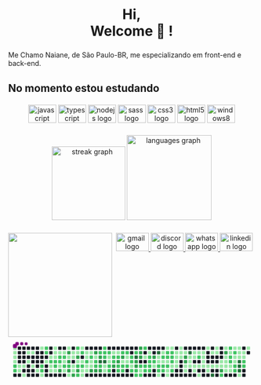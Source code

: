 <!--
**NaianeGarrido/NaianeGarrido** is a ✨ _special_ ✨ repository because its `README.md` (this file) appears on your GitHub profile.

Here are some ideas to get you started:

- 🔭 I’m currently working on ...
- 🌱 I’m currently learning ...
- 👯 I’m looking to collaborate on ...
- 🤔 I’m looking for help with ...
- 💬 Ask me about ...
- 📫 How to reach me: ...
- 😄 Pronouns: ...
- ⚡ Fun fact: ...
-->

<h1 align="center">Hi,<br>Welcome 👋 !</h1>

###

<p align="left">Me Chamo Naiane, de São Paulo-BR, me especializando em front-end e back-end. <br>

## No momento estou estudando</p>

<div align="center">

  <img src="https://cdn.jsdelivr.net/gh/devicons/devicon/icons/javascript/javascript-original.svg" width="57" height="37" alt="javascript logo" />
  
  <img src="https://cdn.jsdelivr.net/gh/devicons/devicon/icons/typescript/typescript-original.svg" width="57" height="37" alt="typescript logo"  />
  
  <img src="https://cdn.jsdelivr.net/gh/devicons/devicon/icons/nodejs/nodejs-original.svg" width="57" height="37" alt="nodejs logo"  />
  
  <img src="https://cdn.jsdelivr.net/gh/devicons/devicon/icons/sass/sass-original.svg" width="57" height="37" alt="sass logo"  />
  
  <img src="https://cdn.jsdelivr.net/gh/devicons/devicon/icons/css3/css3-original.svg" width="57" height="37" alt="css3 logo"  />
  
  <img src="https://cdn.jsdelivr.net/gh/devicons/devicon/icons/html5/html5-original.svg" width="57" height="37" alt="html5 logo"  />
  
  <img src="https://cdn.jsdelivr.net/gh/devicons/devicon/icons/windows8/windows8-original.svg" width="57" height="37" alt="windows8 logo"/>
</div>

###

<div align="center">
  <img src="https://streak-stats.demolab.com?user=naianeGarrido&locale=en&mode=daily&theme=dracula&hide_border=false&border_radius=5" height="150" alt="streak graph"  />
  <img src="https://github-readme-stats.vercel.app/api/top-langs?username=naianeGarrido&locale=en&hide_title=false&layout=compact&card_width=320&langs_count=12&theme=dracula&hide_border=false" height="173" alt="languages graph"  />
</div>

###

<img align="left" height="212" src="https://64.media.tumblr.com/e267cc94324c325919a7e17d78862e85/tumblr_n683qgNdJw1s8fkyqo1_400.gif"  />

###


###

<div align="center">
  <a href="mailto:garrido.naiane@gmail.com" target="_blank">
    <img src="https://raw.githubusercontent.com/maurodesouza/profile-readme-generator/master/src/assets/icons/social/gmail/default.svg" width="67" height="37" alt="gmail logo"  />
  </a>
  <a href="https://discord.gg/CcBkwd4v" target="_blank">
    <img src="https://raw.githubusercontent.com/maurodesouza/profile-readme-generator/master/src/assets/icons/social/discord/default.svg" width="67" height="37" alt="discord logo"  />
  </a>
  <a href="https://wa.me/message/4ARKJ532V224L1 " target="_blank">
    <img src="https://raw.githubusercontent.com/maurodesouza/profile-readme-generator/master/src/assets/icons/social/whatsapp/default.svg" width="67" height="37" alt="whatsapp logo"  />
  </a>
  <a href="https://www.linkedin.com/in/naianegarrido?utm_source=share&utm_campaign=share_via&utm_content=profile&utm_medium=android_app" target="_blank">
    <img src="https://raw.githubusercontent.com/maurodesouza/profile-readme-generator/master/src/assets/icons/social/linkedin/default.svg" width="67" height="37" alt="linkedin logo"  />
  </a>
</div>

###

<br>
<svg viewBox="-16 -32 880 192" width="880" height="192" xmlns="http://www.w3.org/2000/svg"><desc>Generated with https://github.com/Platane/snk</desc><style>@keyframes c0{.08%{fill:var(--c1)}.1%,to{fill:var(--ce)}}@keyframes c1{.18%{fill:var(--c1)}.2%,to{fill:var(--ce)}}@keyframes c2{.27%{fill:var(--c1)}.29%,to{fill:var(--ce)}}@keyframes c3{.37%{fill:var(--c1)}.39%,to{fill:var(--ce)}}@keyframes c4{66.75%{fill:var(--c2)}66.77%,to{fill:var(--ce)}}@keyframes c5{66.66%{fill:var(--c2)}66.68%,to{fill:var(--ce)}}@keyframes c6{.56%{fill:var(--c1)}.58%,to{fill:var(--ce)}}@keyframes c7{8.25%{fill:var(--c1)}8.27%,to{fill:var(--ce)}}@keyframes c8{.65%{fill:var(--c1)}.67%,to{fill:var(--ce)}}@keyframes c9{8.44%{fill:var(--c1)}8.46%,to{fill:var(--ce)}}@keyframes ca{7.68%{fill:var(--c1)}7.7%,to{fill:var(--ce)}}@keyframes cb{7.87%{fill:var(--c1)}7.89%,to{fill:var(--ce)}}@keyframes cc{7.59%{fill:var(--c1)}7.61%,to{fill:var(--ce)}}@keyframes cd{.84%{fill:var(--c1)}.86%,to{fill:var(--ce)}}@keyframes ce{1.03%{fill:var(--c1)}1.05%,to{fill:var(--ce)}}@keyframes cf{7.3%{fill:var(--c1)}7.32%,to{fill:var(--ce)}}@keyframes cg{65.99%{fill:var(--c2)}66.01%,to{fill:var(--ce)}}@keyframes ch{66.09%{fill:var(--c2)}66.11%,to{fill:var(--ce)}}@keyframes ci{1.22%{fill:var(--c1)}1.24%,to{fill:var(--ce)}}@keyframes cj{65.52%{fill:var(--c2)}65.54%,to{fill:var(--ce)}}@keyframes ck{65.42%{fill:var(--c2)}65.44%,to{fill:var(--ce)}}@keyframes cl{4.07%{fill:var(--c1)}4.09%,to{fill:var(--ce)}}@keyframes cm{4.26%{fill:var(--c1)}4.28%,to{fill:var(--ce)}}@keyframes cn{64.76%{fill:var(--c2)}64.78%,to{fill:var(--ce)}}@keyframes co{3.88%{fill:var(--c1)}3.9%,to{fill:var(--ce)}}@keyframes cp{1.51%{fill:var(--c1)}1.53%,to{fill:var(--ce)}}@keyframes cq{6.83%{fill:var(--c1)}6.85%,to{fill:var(--ce)}}@keyframes cr{4.45%{fill:var(--c1)}4.47%,to{fill:var(--ce)}}@keyframes cs{4.36%{fill:var(--c1)}4.38%,to{fill:var(--ce)}}@keyframes ct{64.66%{fill:var(--c2)}64.68%,to{fill:var(--ce)}}@keyframes cu{64.57%{fill:var(--c2)}64.59%,to{fill:var(--ce)}}@keyframes cv{1.6%{fill:var(--c1)}1.62%,to{fill:var(--ce)}}@keyframes cw{4.55%{fill:var(--c1)}4.57%,to{fill:var(--ce)}}@keyframes cx{65.04%{fill:var(--c2)}65.06%,to{fill:var(--ce)}}@keyframes cy{49.75%{fill:var(--c2)}49.77%,to{fill:var(--ce)}}@keyframes cz{49.66%{fill:var(--c1)}49.68%,to{fill:var(--ce)}}@keyframes c10{89.83%{fill:var(--c3)}89.85%,to{fill:var(--ce)}}@keyframes c11{4.64%{fill:var(--c1)}4.66%,to{fill:var(--ce)}}@keyframes c12{48.61%{fill:var(--c2)}48.63%,to{fill:var(--ce)}}@keyframes c13{48.71%{fill:var(--c1)}48.73%,to{fill:var(--ce)}}@keyframes c14{48.8%{fill:var(--c2)}48.82%,to{fill:var(--ce)}}@keyframes c15{48.9%{fill:var(--c1)}48.92%,to{fill:var(--ce)}}@keyframes c16{4.83%{fill:var(--c1)}4.85%,to{fill:var(--ce)}}@keyframes c17{80.14%{fill:var(--c3)}80.16%,to{fill:var(--ce)}}@keyframes c18{48.52%{fill:var(--c1)}48.54%,to{fill:var(--ce)}}@keyframes c19{79.95%{fill:var(--c3)}79.97%,to{fill:var(--ce)}}@keyframes c1a{64.28%{fill:var(--c2)}64.3%,to{fill:var(--ce)}}@keyframes c1b{79.76%{fill:var(--c3)}79.78%,to{fill:var(--ce)}}@keyframes c1c{1.98%{fill:var(--c1)}2%,to{fill:var(--ce)}}@keyframes c1d{5.02%{fill:var(--c1)}5.04%,to{fill:var(--ce)}}@keyframes c1e{5.12%{fill:var(--c1)}5.14%,to{fill:var(--ce)}}@keyframes c1f{50.32%{fill:var(--c1)}50.34%,to{fill:var(--ce)}}@keyframes c1g{79.29%{fill:var(--c1)}79.31%,to{fill:var(--ce)}}@keyframes c1h{79.57%{fill:var(--c3)}79.59%,to{fill:var(--ce)}}@keyframes c1i{69.41%{fill:var(--c2)}69.43%,to{fill:var(--ce)}}@keyframes c1j{47.85%{fill:var(--c1)}47.87%,to{fill:var(--ce)}}@keyframes c1k{80.43%{fill:var(--c3)}80.45%,to{fill:var(--ce)}}@keyframes c1l{5.31%{fill:var(--c1)}5.33%,to{fill:var(--ce)}}@keyframes c1m{50.42%{fill:var(--c2)}50.44%,to{fill:var(--ce)}}@keyframes c1n{79.38%{fill:var(--c3)}79.4%,to{fill:var(--ce)}}@keyframes c1o{68.46%{fill:var(--c2)}68.48%,to{fill:var(--ce)}}@keyframes c1p{6.07%{fill:var(--c1)}6.09%,to{fill:var(--ce)}}@keyframes c1q{47.95%{fill:var(--c2)}47.97%,to{fill:var(--ce)}}@keyframes c1r{5.4%{fill:var(--c1)}5.42%,to{fill:var(--ce)}}@keyframes c1s{64%{fill:var(--c2)}64.02%,to{fill:var(--ce)}}@keyframes c1t{2.55%{fill:var(--c1)}2.57%,to{fill:var(--ce)}}@keyframes c1u{2.46%{fill:var(--c1)}2.48%,to{fill:var(--ce)}}@keyframes c1v{5.69%{fill:var(--c1)}5.71%,to{fill:var(--ce)}}@keyframes c1w{5.59%{fill:var(--c1)}5.61%,to{fill:var(--ce)}}@keyframes c1x{63.81%{fill:var(--c2)}63.83%,to{fill:var(--ce)}}@keyframes c1y{28.76%{fill:var(--c1)}28.78%,to{fill:var(--ce)}}@keyframes c1z{2.65%{fill:var(--c1)}2.67%,to{fill:var(--ce)}}@keyframes c20{5.78%{fill:var(--c1)}5.8%,to{fill:var(--ce)}}@keyframes c21{29.05%{fill:var(--c2)}29.07%,to{fill:var(--ce)}}@keyframes c22{28.95%{fill:var(--c1)}28.97%,to{fill:var(--ce)}}@keyframes c23{28.86%{fill:var(--c1)}28.88%,to{fill:var(--ce)}}@keyframes c24{89.16%{fill:var(--c3)}89.18%,to{fill:var(--ce)}}@keyframes c25{81.09%{fill:var(--c3)}81.11%,to{fill:var(--ce)}}@keyframes c26{46.81%{fill:var(--c1)}46.83%,to{fill:var(--ce)}}@keyframes c27{46.9%{fill:var(--c2)}46.92%,to{fill:var(--ce)}}@keyframes c28{63.52%{fill:var(--c2)}63.54%,to{fill:var(--ce)}}@keyframes c29{81.47%{fill:var(--c3)}81.49%,to{fill:var(--ce)}}@keyframes c2a{62.57%{fill:var(--c2)}62.59%,to{fill:var(--ce)}}@keyframes c2b{80.9%{fill:var(--c3)}80.92%,to{fill:var(--ce)}}@keyframes c2c{90.87%{fill:var(--c4)}90.89%,to{fill:var(--ce)}}@keyframes c2d{63.43%{fill:var(--c2)}63.45%,to{fill:var(--ce)}}@keyframes c2e{81.57%{fill:var(--c3)}81.59%,to{fill:var(--ce)}}@keyframes c2f{62.38%{fill:var(--c2)}62.4%,to{fill:var(--ce)}}@keyframes c2g{62.29%{fill:var(--c2)}62.31%,to{fill:var(--ce)}}@keyframes c2h{62.76%{fill:var(--c2)}62.78%,to{fill:var(--ce)}}@keyframes c2i{90.97%{fill:var(--c4)}90.99%,to{fill:var(--ce)}}@keyframes c2j{45.29%{fill:var(--c1)}45.31%,to{fill:var(--ce)}}@keyframes c2k{45.19%{fill:var(--c1)}45.21%,to{fill:var(--ce)}}@keyframes c2l{62.19%{fill:var(--c2)}62.21%,to{fill:var(--ce)}}@keyframes c2m{43.1%{fill:var(--c1)}43.12%,to{fill:var(--ce)}}@keyframes c2n{43.2%{fill:var(--c1)}43.22%,to{fill:var(--ce)}}@keyframes c2o{45.38%{fill:var(--c2)}45.4%,to{fill:var(--ce)}}@keyframes c2p{63.14%{fill:var(--c2)}63.16%,to{fill:var(--ce)}}@keyframes c2q{11.2%{fill:var(--c1)}11.22%,to{fill:var(--ce)}}@keyframes c2r{43.01%{fill:var(--c2)}43.03%,to{fill:var(--ce)}}@keyframes c2s{43.29%{fill:var(--c2)}43.31%,to{fill:var(--ce)}}@keyframes c2t{81.95%{fill:var(--c3)}81.97%,to{fill:var(--ce)}}@keyframes c2u{11.29%{fill:var(--c1)}11.31%,to{fill:var(--ce)}}@keyframes c2v{61.91%{fill:var(--c2)}61.93%,to{fill:var(--ce)}}@keyframes c2w{82.14%{fill:var(--c3)}82.16%,to{fill:var(--ce)}}@keyframes c2x{61.15%{fill:var(--c2)}61.17%,to{fill:var(--ce)}}@keyframes c2y{61.05%{fill:var(--c2)}61.07%,to{fill:var(--ce)}}@keyframes c2z{61.72%{fill:var(--c2)}61.74%,to{fill:var(--ce)}}@keyframes c30{82.33%{fill:var(--c3)}82.35%,to{fill:var(--ce)}}@keyframes c31{41.78%{fill:var(--c1)}41.8%,to{fill:var(--ce)}}@keyframes c32{41.87%{fill:var(--c2)}41.89%,to{fill:var(--ce)}}@keyframes c33{60.96%{fill:var(--c2)}60.98%,to{fill:var(--ce)}}@keyframes c34{61.62%{fill:var(--c2)}61.64%,to{fill:var(--ce)}}@keyframes c35{40.26%{fill:var(--c1)}40.28%,to{fill:var(--ce)}}@keyframes c36{40.16%{fill:var(--c1)}40.18%,to{fill:var(--ce)}}@keyframes c37{40.07%{fill:var(--c2)}40.09%,to{fill:var(--ce)}}@keyframes c38{40.35%{fill:var(--c2)}40.37%,to{fill:var(--ce)}}@keyframes c39{41.59%{fill:var(--c2)}41.61%,to{fill:var(--ce)}}@keyframes c3a{41.49%{fill:var(--c1)}41.51%,to{fill:var(--ce)}}@keyframes c3b{60.77%{fill:var(--c2)}60.79%,to{fill:var(--ce)}}@keyframes c3c{70.93%{fill:var(--c2)}70.95%,to{fill:var(--ce)}}@keyframes c3d{91.73%{fill:var(--c4)}91.75%,to{fill:var(--ce)}}@keyframes c3e{82.71%{fill:var(--c3)}82.73%,to{fill:var(--ce)}}@keyframes c3f{82.8%{fill:var(--c3)}82.82%,to{fill:var(--ce)}}@keyframes c3g{60.67%{fill:var(--c2)}60.69%,to{fill:var(--ce)}}@keyframes c3h{72.35%{fill:var(--c2)}72.37%,to{fill:var(--ce)}}@keyframes c3i{83.28%{fill:var(--c3)}83.3%,to{fill:var(--ce)}}@keyframes c3j{83.18%{fill:var(--c3)}83.2%,to{fill:var(--ce)}}@keyframes c3k{83.09%{fill:var(--c3)}83.11%,to{fill:var(--ce)}}@keyframes c3l{53.08%{fill:var(--c2)}53.1%,to{fill:var(--ce)}}@keyframes c3m{52.98%{fill:var(--c1)}53%,to{fill:var(--ce)}}@keyframes c3n{72.26%{fill:var(--c2)}72.28%,to{fill:var(--ce)}}@keyframes c3o{71.59%{fill:var(--c2)}71.61%,to{fill:var(--ce)}}@keyframes c3p{37.79%{fill:var(--c1)}37.81%,to{fill:var(--ce)}}@keyframes c3q{60.39%{fill:var(--c2)}60.41%,to{fill:var(--ce)}}@keyframes c3r{52.89%{fill:var(--c2)}52.91%,to{fill:var(--ce)}}@keyframes c3s{12.34%{fill:var(--c1)}12.36%,to{fill:var(--ce)}}@keyframes c3t{37.88%{fill:var(--c2)}37.9%,to{fill:var(--ce)}}@keyframes c3u{60.01%{fill:var(--c2)}60.03%,to{fill:var(--ce)}}@keyframes c3v{59.91%{fill:var(--c2)}59.93%,to{fill:var(--ce)}}@keyframes c3w{59.82%{fill:var(--c2)}59.84%,to{fill:var(--ce)}}@keyframes c3x{83.75%{fill:var(--c3)}83.77%,to{fill:var(--ce)}}@keyframes c3y{60.1%{fill:var(--c2)}60.12%,to{fill:var(--ce)}}@keyframes c3z{36.65%{fill:var(--c1)}36.67%,to{fill:var(--ce)}}@keyframes c40{92.3%{fill:var(--c4)}92.32%,to{fill:var(--ce)}}@keyframes c41{25.16%{fill:var(--c1)}25.18%,to{fill:var(--ce)}}@keyframes c42{25.25%{fill:var(--c1)}25.27%,to{fill:var(--ce)}}@keyframes c43{36.74%{fill:var(--c2)}36.76%,to{fill:var(--ce)}}@keyframes c44{59.63%{fill:var(--c2)}59.65%,to{fill:var(--ce)}}@keyframes c45{21.93%{fill:var(--c1)}21.95%,to{fill:var(--ce)}}@keyframes c46{24.97%{fill:var(--c1)}24.99%,to{fill:var(--ce)}}@keyframes c47{25.06%{fill:var(--c2)}25.08%,to{fill:var(--ce)}}@keyframes c48{25.35%{fill:var(--c1)}25.37%,to{fill:var(--ce)}}@keyframes c49{59.44%{fill:var(--c2)}59.46%,to{fill:var(--ce)}}@keyframes c4a{59.53%{fill:var(--c2)}59.55%,to{fill:var(--ce)}}@keyframes c4b{12.81%{fill:var(--c1)}12.83%,to{fill:var(--ce)}}@keyframes c4c{58.87%{fill:var(--c2)}58.89%,to{fill:var(--ce)}}@keyframes c4d{58.96%{fill:var(--c2)}58.98%,to{fill:var(--ce)}}@keyframes c4e{34.56%{fill:var(--c1)}34.58%,to{fill:var(--ce)}}@keyframes c4f{59.34%{fill:var(--c2)}59.36%,to{fill:var(--ce)}}@keyframes c4g{35.89%{fill:var(--c1)}35.91%,to{fill:var(--ce)}}@keyframes c4h{21.74%{fill:var(--c1)}21.76%,to{fill:var(--ce)}}@keyframes c4i{12.91%{fill:var(--c1)}12.93%,to{fill:var(--ce)}}@keyframes c4j{58.77%{fill:var(--c2)}58.79%,to{fill:var(--ce)}}@keyframes c4k{59.06%{fill:var(--c2)}59.08%,to{fill:var(--ce)}}@keyframes c4l{34.46%{fill:var(--c2)}34.48%,to{fill:var(--ce)}}@keyframes c4m{34.37%{fill:var(--c1)}34.39%,to{fill:var(--ce)}}@keyframes c4n{35.98%{fill:var(--c2)}36%,to{fill:var(--ce)}}@keyframes c4o{21.07%{fill:var(--c1)}21.09%,to{fill:var(--ce)}}@keyframes c4p{20.79%{fill:var(--c1)}20.81%,to{fill:var(--ce)}}@keyframes c4q{20.69%{fill:var(--c1)}20.71%,to{fill:var(--ce)}}@keyframes c4r{20.6%{fill:var(--c1)}20.62%,to{fill:var(--ce)}}@keyframes c4s{13.1%{fill:var(--c1)}13.12%,to{fill:var(--ce)}}@keyframes c4t{13.19%{fill:var(--c1)}13.21%,to{fill:var(--ce)}}@keyframes c4u{20.88%{fill:var(--c1)}20.9%,to{fill:var(--ce)}}@keyframes c4v{13.29%{fill:var(--c1)}13.31%,to{fill:var(--ce)}}@keyframes c4w{84.42%{fill:var(--c3)}84.44%,to{fill:var(--ce)}}@keyframes c4x{84.51%{fill:var(--c3)}84.53%,to{fill:var(--ce)}}@keyframes c4y{20.41%{fill:var(--c1)}20.43%,to{fill:var(--ce)}}@keyframes c4z{20.31%{fill:var(--c1)}20.33%,to{fill:var(--ce)}}@keyframes c50{92.96%{fill:var(--c4)}92.98%,to{fill:var(--ce)}}@keyframes c51{14.42%{fill:var(--c1)}14.44%,to{fill:var(--ce)}}@keyframes c52{14.52%{fill:var(--c1)}14.54%,to{fill:var(--ce)}}@keyframes c53{14.61%{fill:var(--c1)}14.63%,to{fill:var(--ce)}}@keyframes c54{13.67%{fill:var(--c1)}13.69%,to{fill:var(--ce)}}@keyframes c55{14.33%{fill:var(--c1)}14.35%,to{fill:var(--ce)}}@keyframes c56{14.71%{fill:var(--c1)}14.73%,to{fill:var(--ce)}}@keyframes c57{20.12%{fill:var(--c1)}20.14%,to{fill:var(--ce)}}@keyframes c58{13.76%{fill:var(--c1)}13.78%,to{fill:var(--ce)}}@keyframes c59{57.92%{fill:var(--c2)}57.94%,to{fill:var(--ce)}}@keyframes c5a{14.8%{fill:var(--c1)}14.82%,to{fill:var(--ce)}}@keyframes c5b{22.97%{fill:var(--c1)}22.99%,to{fill:var(--ce)}}@keyframes c5c{13.86%{fill:var(--c1)}13.88%,to{fill:var(--ce)}}@keyframes c5d{13.95%{fill:var(--c1)}13.97%,to{fill:var(--ce)}}@keyframes c5e{14.05%{fill:var(--c1)}14.07%,to{fill:var(--ce)}}@keyframes c5f{14.9%{fill:var(--c1)}14.92%,to{fill:var(--ce)}}@keyframes c5g{23.92%{fill:var(--c1)}23.94%,to{fill:var(--ce)}}@keyframes c5h{14.99%{fill:var(--c1)}15.01%,to{fill:var(--ce)}}@keyframes c5i{19.84%{fill:var(--c1)}19.86%,to{fill:var(--ce)}}@keyframes c5j{23.73%{fill:var(--c1)}23.75%,to{fill:var(--ce)}}@keyframes c5k{15.09%{fill:var(--c1)}15.11%,to{fill:var(--ce)}}@keyframes c5l{93.91%{fill:var(--c4)}93.93%,to{fill:var(--ce)}}@keyframes c5m{16.51%{fill:var(--c1)}16.53%,to{fill:var(--ce)}}@keyframes c5n{16.42%{fill:var(--c1)}16.44%,to{fill:var(--ce)}}@keyframes c5o{15.18%{fill:var(--c1)}15.2%,to{fill:var(--ce)}}@keyframes c5p{16.13%{fill:var(--c1)}16.15%,to{fill:var(--ce)}}@keyframes c5q{15.28%{fill:var(--c1)}15.3%,to{fill:var(--ce)}}@keyframes c5r{85.46%{fill:var(--c3)}85.48%,to{fill:var(--ce)}}@keyframes c5s{57.07%{fill:var(--c2)}57.09%,to{fill:var(--ce)}}@keyframes c5t{16.7%{fill:var(--c1)}16.72%,to{fill:var(--ce)}}@keyframes c5u{85.93%{fill:var(--c3)}85.95%,to{fill:var(--ce)}}@keyframes c5v{15.94%{fill:var(--c1)}15.96%,to{fill:var(--ce)}}@keyframes c5w{15.85%{fill:var(--c1)}15.87%,to{fill:var(--ce)}}@keyframes c5x{15.37%{fill:var(--c1)}15.39%,to{fill:var(--ce)}}@keyframes c5y{15.66%{fill:var(--c1)}15.68%,to{fill:var(--ce)}}@keyframes c5z{55.93%{fill:var(--c2)}55.95%,to{fill:var(--ce)}}@keyframes c60{55.83%{fill:var(--c1)}55.85%,to{fill:var(--ce)}}@keyframes c61{56.31%{fill:var(--c2)}56.33%,to{fill:var(--ce)}}@keyframes c62{33.04%{fill:var(--c2)}33.06%,to{fill:var(--ce)}}@keyframes c63{15.47%{fill:var(--c1)}15.49%,to{fill:var(--ce)}}@keyframes c64{15.56%{fill:var(--c1)}15.58%,to{fill:var(--ce)}}@keyframes c65{17.08%{fill:var(--c1)}17.1%,to{fill:var(--ce)}}@keyframes c66{55.74%{fill:var(--c2)}55.76%,to{fill:var(--ce)}}@keyframes c67{32.85%{fill:var(--c1)}32.87%,to{fill:var(--ce)}}@keyframes c68{32.94%{fill:var(--c1)}32.96%,to{fill:var(--ce)}}@keyframes c69{56.59%{fill:var(--c2)}56.61%,to{fill:var(--ce)}}@keyframes c6a{56.69%{fill:var(--c2)}56.71%,to{fill:var(--ce)}}@keyframes c6b{17.18%{fill:var(--c1)}17.2%,to{fill:var(--ce)}}@keyframes c6c{17.27%{fill:var(--c1)}17.29%,to{fill:var(--ce)}}@keyframes c6d{17.56%{fill:var(--c1)}17.58%,to{fill:var(--ce)}}@keyframes c6e{94.77%{fill:var(--c4)}94.79%,to{fill:var(--ce)}}@keyframes c6f{94.67%{fill:var(--c4)}94.69%,to{fill:var(--ce)}}@keyframes c6g{94.58%{fill:var(--c4)}94.6%,to{fill:var(--ce)}}@keyframes c6h{18.89%{fill:var(--c1)}18.91%,to{fill:var(--ce)}}@keyframes c6i{17.37%{fill:var(--c1)}17.39%,to{fill:var(--ce)}}@keyframes c6j{17.46%{fill:var(--c1)}17.48%,to{fill:var(--ce)}}@keyframes c6k{75.11%{fill:var(--c2)}75.13%,to{fill:var(--ce)}}@keyframes c6l{75.01%{fill:var(--c2)}75.03%,to{fill:var(--ce)}}@keyframes c6m{17.94%{fill:var(--c1)}17.96%,to{fill:var(--ce)}}@keyframes u0{.08%{transform:scale(0,1)}.1%,.18%{transform:scale(.01,1)}.2%,.27%{transform:scale(.02,1)}.29%,.37%{transform:scale(.03,1)}.39%,.56%{transform:scale(.04,1)}.58%,.65%{transform:scale(.05,1)}.67%,.84%{transform:scale(.06,1)}.86%,1.03%{transform:scale(.07,1)}1.05%,1.22%{transform:scale(.08,1)}1.24%,1.51%{transform:scale(.09,1)}1.53%,1.6%{transform:scale(.11,1)}1.62%,1.98%{transform:scale(.12,1)}2%,2.46%{transform:scale(.13,1)}2.48%,2.55%{transform:scale(.14,1)}2.57%,2.65%{transform:scale(.15,1)}2.67%,3.88%{transform:scale(.16,1)}3.9%,4.07%{transform:scale(.17,1)}4.09%,4.26%{transform:scale(.18,1)}4.28%,4.36%{transform:scale(.19,1)}4.38%,4.45%{transform:scale(.2,1)}4.47%,4.55%{transform:scale(.21,1)}4.57%,4.64%{transform:scale(.22,1)}4.66%,4.83%{transform:scale(.23,1)}4.85%,5.02%{transform:scale(.24,1)}5.04%,5.12%{transform:scale(.25,1)}5.14%,5.31%{transform:scale(.26,1)}5.33%,5.4%{transform:scale(.27,1)}5.42%,5.59%{transform:scale(.28,1)}5.61%,5.69%{transform:scale(.29,1)}5.71%,5.78%{transform:scale(.31,1)}5.8%,6.07%{transform:scale(.32,1)}6.09%,6.83%{transform:scale(.33,1)}6.85%,7.3%{transform:scale(.34,1)}7.32%,7.59%{transform:scale(.35,1)}7.61%,7.68%{transform:scale(.36,1)}7.7%,7.87%{transform:scale(.37,1)}7.89%,8.25%{transform:scale(.38,1)}8.27%,8.44%{transform:scale(.39,1)}11.2%,8.46%{transform:scale(.4,1)}11.22%,11.29%{transform:scale(.41,1)}11.31%,12.34%{transform:scale(.42,1)}12.36%,12.81%{transform:scale(.43,1)}12.83%,12.91%{transform:scale(.44,1)}12.93%,13.1%{transform:scale(.45,1)}13.12%,13.19%{transform:scale(.46,1)}13.21%,13.29%{transform:scale(.47,1)}13.31%,13.67%{transform:scale(.48,1)}13.69%,13.76%{transform:scale(.49,1)}13.78%,13.86%{transform:scale(.51,1)}13.88%,13.95%{transform:scale(.52,1)}13.97%,14.05%{transform:scale(.53,1)}14.07%,14.33%{transform:scale(.54,1)}14.35%,14.42%{transform:scale(.55,1)}14.44%,14.52%{transform:scale(.56,1)}14.54%,14.61%{transform:scale(.57,1)}14.63%,14.71%{transform:scale(.58,1)}14.73%,14.8%{transform:scale(.59,1)}14.82%,14.9%{transform:scale(.6,1)}14.92%,14.99%{transform:scale(.61,1)}15.01%,15.09%{transform:scale(.62,1)}15.11%,15.18%{transform:scale(.63,1)}15.2%,15.28%{transform:scale(.64,1)}15.3%,15.37%{transform:scale(.65,1)}15.39%,15.47%{transform:scale(.66,1)}15.49%,15.56%{transform:scale(.67,1)}15.58%,15.66%{transform:scale(.68,1)}15.68%,15.85%{transform:scale(.69,1)}15.87%,15.94%{transform:scale(.71,1)}15.96%,16.13%{transform:scale(.72,1)}16.15%,16.42%{transform:scale(.73,1)}16.44%,16.51%{transform:scale(.74,1)}16.53%,16.7%{transform:scale(.75,1)}16.72%,17.08%{transform:scale(.76,1)}17.1%,17.18%{transform:scale(.77,1)}17.2%,17.27%{transform:scale(.78,1)}17.29%,17.37%{transform:scale(.79,1)}17.39%,17.46%{transform:scale(.8,1)}17.48%,17.56%{transform:scale(.81,1)}17.58%,17.94%{transform:scale(.82,1)}17.96%,18.89%{transform:scale(.83,1)}18.91%,19.84%{transform:scale(.84,1)}19.86%,20.12%{transform:scale(.85,1)}20.14%,20.31%{transform:scale(.86,1)}20.33%,20.41%{transform:scale(.87,1)}20.43%,20.6%{transform:scale(.88,1)}20.62%,20.69%{transform:scale(.89,1)}20.71%,20.79%{transform:scale(.91,1)}20.81%,20.88%{transform:scale(.92,1)}20.9%,21.07%{transform:scale(.93,1)}21.09%,21.74%{transform:scale(.94,1)}21.76%,21.93%{transform:scale(.95,1)}21.95%,22.97%{transform:scale(.96,1)}22.99%,23.73%{transform:scale(.97,1)}23.75%,23.92%{transform:scale(.98,1)}23.94%,24.97%{transform:scale(.99,1)}24.99%,to{transform:scale(1,1)}}@keyframes u1{25.06%{transform:scale(0,1)}25.08%,to{transform:scale(1,1)}}@keyframes u2{25.16%{transform:scale(0,1)}25.18%,25.25%{transform:scale(.17,1)}25.27%,25.35%{transform:scale(.33,1)}25.37%,28.76%{transform:scale(.5,1)}28.78%,28.86%{transform:scale(.67,1)}28.88%,28.95%{transform:scale(.83,1)}28.97%,to{transform:scale(1,1)}}@keyframes u3{29.05%{transform:scale(0,1)}29.07%,to{transform:scale(1,1)}}@keyframes u4{32.85%{transform:scale(0,1)}32.87%,32.94%{transform:scale(.5,1)}32.96%,to{transform:scale(1,1)}}@keyframes u5{33.04%{transform:scale(0,1)}33.06%,to{transform:scale(1,1)}}@keyframes u6{34.37%{transform:scale(0,1)}34.39%,to{transform:scale(1,1)}}@keyframes u7{34.46%{transform:scale(0,1)}34.48%,to{transform:scale(1,1)}}@keyframes u8{34.56%{transform:scale(0,1)}34.58%,35.89%{transform:scale(.5,1)}35.91%,to{transform:scale(1,1)}}@keyframes u9{35.98%{transform:scale(0,1)}36%,to{transform:scale(1,1)}}@keyframes ua{36.65%{transform:scale(0,1)}36.67%,to{transform:scale(1,1)}}@keyframes ub{36.74%{transform:scale(0,1)}36.76%,to{transform:scale(1,1)}}@keyframes uc{37.79%{transform:scale(0,1)}37.81%,to{transform:scale(1,1)}}@keyframes ud{37.88%{transform:scale(0,1)}37.9%,40.07%{transform:scale(.5,1)}40.09%,to{transform:scale(1,1)}}@keyframes ue{40.16%{transform:scale(0,1)}40.18%,40.26%{transform:scale(.5,1)}40.28%,to{transform:scale(1,1)}}@keyframes uf{40.35%{transform:scale(0,1)}40.37%,to{transform:scale(1,1)}}@keyframes ug{41.49%{transform:scale(0,1)}41.51%,to{transform:scale(1,1)}}@keyframes uh{41.59%{transform:scale(0,1)}41.61%,to{transform:scale(1,1)}}@keyframes ui{41.78%{transform:scale(0,1)}41.8%,to{transform:scale(1,1)}}@keyframes uj{41.87%{transform:scale(0,1)}41.89%,43.01%{transform:scale(.5,1)}43.03%,to{transform:scale(1,1)}}@keyframes uk{43.1%{transform:scale(0,1)}43.12%,43.2%{transform:scale(.5,1)}43.22%,to{transform:scale(1,1)}}@keyframes ul{43.29%{transform:scale(0,1)}43.31%,to{transform:scale(1,1)}}@keyframes um{45.19%{transform:scale(0,1)}45.21%,45.29%{transform:scale(.5,1)}45.31%,to{transform:scale(1,1)}}@keyframes un{45.38%{transform:scale(0,1)}45.4%,to{transform:scale(1,1)}}@keyframes uo{46.81%{transform:scale(0,1)}46.83%,to{transform:scale(1,1)}}@keyframes up{46.9%{transform:scale(0,1)}46.92%,to{transform:scale(1,1)}}@keyframes uq{47.85%{transform:scale(0,1)}47.87%,to{transform:scale(1,1)}}@keyframes ur{47.95%{transform:scale(0,1)}47.97%,to{transform:scale(1,1)}}@keyframes us{48.52%{transform:scale(0,1)}48.54%,to{transform:scale(1,1)}}@keyframes ut{48.61%{transform:scale(0,1)}48.63%,to{transform:scale(1,1)}}@keyframes uu{48.71%{transform:scale(0,1)}48.73%,to{transform:scale(1,1)}}@keyframes uv{48.8%{transform:scale(0,1)}48.82%,to{transform:scale(1,1)}}@keyframes uw{48.9%{transform:scale(0,1)}48.92%,49.66%{transform:scale(.5,1)}49.68%,to{transform:scale(1,1)}}@keyframes ux{49.75%{transform:scale(0,1)}49.77%,to{transform:scale(1,1)}}@keyframes uy{50.32%{transform:scale(0,1)}50.34%,to{transform:scale(1,1)}}@keyframes uz{50.42%{transform:scale(0,1)}50.44%,52.89%{transform:scale(.5,1)}52.91%,to{transform:scale(1,1)}}@keyframes u10{52.98%{transform:scale(0,1)}53%,to{transform:scale(1,1)}}@keyframes u11{53.08%{transform:scale(0,1)}53.1%,55.74%{transform:scale(.5,1)}55.76%,to{transform:scale(1,1)}}@keyframes u12{55.83%{transform:scale(0,1)}55.85%,to{transform:scale(1,1)}}@keyframes u13{55.93%{transform:scale(0,1)}55.95%,56.31%{transform:scale(.02,1)}56.33%,56.59%{transform:scale(.04,1)}56.61%,56.69%{transform:scale(.05,1)}56.71%,57.07%{transform:scale(.07,1)}57.09%,57.92%{transform:scale(.09,1)}57.94%,58.77%{transform:scale(.11,1)}58.79%,58.87%{transform:scale(.13,1)}58.89%,58.96%{transform:scale(.14,1)}58.98%,59.06%{transform:scale(.16,1)}59.08%,59.34%{transform:scale(.18,1)}59.36%,59.44%{transform:scale(.2,1)}59.46%,59.53%{transform:scale(.21,1)}59.55%,59.63%{transform:scale(.23,1)}59.65%,59.82%{transform:scale(.25,1)}59.84%,59.91%{transform:scale(.27,1)}59.93%,60.01%{transform:scale(.29,1)}60.03%,60.1%{transform:scale(.3,1)}60.12%,60.39%{transform:scale(.32,1)}60.41%,60.67%{transform:scale(.34,1)}60.69%,60.77%{transform:scale(.36,1)}60.79%,60.96%{transform:scale(.38,1)}60.98%,61.05%{transform:scale(.39,1)}61.07%,61.15%{transform:scale(.41,1)}61.17%,61.62%{transform:scale(.43,1)}61.64%,61.72%{transform:scale(.45,1)}61.74%,61.91%{transform:scale(.46,1)}61.93%,62.19%{transform:scale(.48,1)}62.21%,62.29%{transform:scale(.5,1)}62.31%,62.38%{transform:scale(.52,1)}62.4%,62.57%{transform:scale(.54,1)}62.59%,62.76%{transform:scale(.55,1)}62.78%,63.14%{transform:scale(.57,1)}63.16%,63.43%{transform:scale(.59,1)}63.45%,63.52%{transform:scale(.61,1)}63.54%,63.81%{transform:scale(.63,1)}63.83%,64%{transform:scale(.64,1)}64.02%,64.28%{transform:scale(.66,1)}64.3%,64.57%{transform:scale(.68,1)}64.59%,64.66%{transform:scale(.7,1)}64.68%,64.76%{transform:scale(.71,1)}64.78%,65.04%{transform:scale(.73,1)}65.06%,65.42%{transform:scale(.75,1)}65.44%,65.52%{transform:scale(.77,1)}65.54%,65.99%{transform:scale(.79,1)}66.01%,66.09%{transform:scale(.8,1)}66.11%,66.66%{transform:scale(.82,1)}66.68%,66.75%{transform:scale(.84,1)}66.77%,68.46%{transform:scale(.86,1)}68.48%,69.41%{transform:scale(.88,1)}69.43%,70.93%{transform:scale(.89,1)}70.95%,71.59%{transform:scale(.91,1)}71.61%,72.26%{transform:scale(.93,1)}72.28%,72.35%{transform:scale(.95,1)}72.37%,75.01%{transform:scale(.96,1)}75.03%,75.11%{transform:scale(.98,1)}75.13%,to{transform:scale(1,1)}}@keyframes u14{79.29%{transform:scale(0,1)}79.31%,to{transform:scale(1,1)}}@keyframes u15{79.38%{transform:scale(0,1)}79.4%,79.57%{transform:scale(.04,1)}79.59%,79.76%{transform:scale(.08,1)}79.78%,79.95%{transform:scale(.12,1)}79.97%,80.14%{transform:scale(.16,1)}80.16%,80.43%{transform:scale(.2,1)}80.45%,80.9%{transform:scale(.24,1)}80.92%,81.09%{transform:scale(.28,1)}81.11%,81.47%{transform:scale(.32,1)}81.49%,81.57%{transform:scale(.36,1)}81.59%,81.95%{transform:scale(.4,1)}81.97%,82.14%{transform:scale(.44,1)}82.16%,82.33%{transform:scale(.48,1)}82.35%,82.71%{transform:scale(.52,1)}82.73%,82.8%{transform:scale(.56,1)}82.82%,83.09%{transform:scale(.6,1)}83.11%,83.18%{transform:scale(.64,1)}83.2%,83.28%{transform:scale(.68,1)}83.3%,83.75%{transform:scale(.72,1)}83.77%,84.42%{transform:scale(.76,1)}84.44%,84.51%{transform:scale(.8,1)}84.53%,85.46%{transform:scale(.84,1)}85.48%,85.93%{transform:scale(.88,1)}85.95%,89.16%{transform:scale(.92,1)}89.18%,89.83%{transform:scale(.96,1)}89.85%,to{transform:scale(1,1)}}@keyframes u16{90.87%{transform:scale(0,1)}90.89%,90.97%{transform:scale(.11,1)}90.99%,91.73%{transform:scale(.22,1)}91.75%,92.3%{transform:scale(.33,1)}92.32%,92.96%{transform:scale(.44,1)}92.98%,93.91%{transform:scale(.56,1)}93.93%,94.58%{transform:scale(.67,1)}94.6%,94.67%{transform:scale(.78,1)}94.69%,94.77%{transform:scale(.89,1)}94.79%,to{transform:scale(1,1)}}@keyframes s0{0%,99.91%{transform:translate(0,-16px)}.38%{transform:translate(0,48px)}.47%,8.07%{transform:translate(16px,48px)}.57%{transform:translate(16px,64px)}.95%{transform:translate(80px,64px)}1.14%{transform:translate(80px,96px)}1.42%{transform:translate(128px,96px)}1.52%,3.8%{transform:translate(128px,80px)}1.61%,3.7%{transform:translate(144px,80px)}1.71%,3.61%{transform:translate(144px,96px)}1.99%,3.32%,49.1%{transform:translate(192px,96px)}2.09%,3.23%,49.19%{transform:translate(192px,112px)}2.37%,2.94%,68.66%{transform:translate(240px,112px)}2.56%{transform:translate(240px,80px)}2.66%{transform:translate(256px,80px)}2.75%,51.38%{transform:translate(256px,96px)}2.85%,68.38%{transform:translate(240px,96px)}3.89%{transform:translate(128px,64px)}3.99%{transform:translate(112px,64px)}4.18%,9.31%{transform:translate(112px,32px)}4.37%,9.5%{transform:translate(144px,32px)}4.46%,9.59%{transform:translate(144px,16px)}4.65%,9.78%{transform:translate(176px,16px)}4.75%,9.88%{transform:translate(176px,0)}10.07%,4.94%{transform:translate(208px,0)}47.58%,48.34%,5.22%{transform:translate(208px,48px)}47.39%,48.15%,5.41%,50.62%,63.91%{transform:translate(240px,48px)}47.29%,5.51%,50.71%{transform:translate(240px,32px)}5.6%{transform:translate(256px,32px)}5.7%{transform:translate(256px,16px)}5.79%{transform:translate(272px,16px)}29.25%,46.53%,5.89%{transform:translate(272px,0)}6.08%,69.33%{transform:translate(240px,0)}6.17%{transform:translate(240px,-16px)}6.74%{transform:translate(144px,-16px)}6.84%{transform:translate(144px,0)}6.93%{transform:translate(128px,0)}7.03%{transform:translate(128px,-16px)}7.22%{transform:translate(96px,-16px)}65.62%,7.31%{transform:translate(96px,0)}7.5%{transform:translate(64px,0)}7.6%,99.34%{transform:translate(64px,16px)}7.69%{transform:translate(48px,16px)}7.88%{transform:translate(48px,48px)}8.26%{transform:translate(16px,80px)}8.36%{transform:translate(32px,80px)}8.45%{transform:translate(32px,96px)}8.93%{transform:translate(112px,96px)}10.16%{transform:translate(208px,-16px)}11.02%{transform:translate(352px,-16px)}11.21%,42.92%,43.49%,62.11%{transform:translate(352px,16px)}11.3%,42.83%,43.59%,61.82%{transform:translate(368px,16px)}11.4%,42.74%,43.68%{transform:translate(368px,0)}11.78%,40.65%,71.23%{transform:translate(432px,0)}11.87%,40.74%,70.75%,71.32%{transform:translate(432px,-16px)}12.16%{transform:translate(480px,-16px)}12.35%,37.99%,53.56%{transform:translate(480px,16px)}12.44%,37.51%,38.08%,53.66%{transform:translate(496px,16px)}12.54%,37.42%,38.18%,53.75%,83.57%{transform:translate(496px,0)}13.11%{transform:translate(592px,0)}13.2%,20.99%{transform:translate(592px,16px)}13.3%{transform:translate(608px,16px)}13.39%{transform:translate(608px,0)}13.58%{transform:translate(640px,0)}13.68%,86.61%{transform:translate(640px,16px)}13.87%{transform:translate(672px,16px)}14.06%{transform:translate(672px,48px)}14.25%{transform:translate(640px,48px)}14.34%,86.7%{transform:translate(640px,32px)}14.43%{transform:translate(624px,32px)}14.62%{transform:translate(624px,64px)}15.48%,19.28%,33.14%{transform:translate(768px,64px)}15.57%{transform:translate(768px,80px)}15.67%,56.89%,85.57%{transform:translate(752px,80px)}15.95%{transform:translate(752px,32px)}16.05%{transform:translate(736px,32px)}16.14%,85.28%{transform:translate(736px,48px)}16.24%{transform:translate(720px,48px)}16.52%{transform:translate(720px,0)}16.71%{transform:translate(752px,0)}16.81%{transform:translate(752px,-16px)}17%,32.38%,55.56%{transform:translate(784px,-16px)}17.09%,32.48%,56.03%{transform:translate(784px,0)}17.19%,32.57%{transform:translate(800px,0)}17.28%,17.66%{transform:translate(800px,16px)}17.38%{transform:translate(816px,16px)}17.47%,75.21%{transform:translate(816px,32px)}17.57%,32.76%{transform:translate(800px,32px)}17.85%,18.23%{transform:translate(832px,16px)}17.95%{transform:translate(832px,0)}18.04%{transform:translate(848px,0)}18.14%{transform:translate(848px,16px)}18.61%{transform:translate(832px,80px)}18.71%{transform:translate(816px,80px)}18.8%,74.83%{transform:translate(816px,96px)}19.09%{transform:translate(768px,96px)}19.75%{transform:translate(688px,64px)}19.85%,23.27%{transform:translate(688px,80px)}20.32%{transform:translate(608px,80px)}20.42%{transform:translate(608px,64px)}20.61%{transform:translate(576px,64px)}20.8%{transform:translate(576px,32px)}20.89%{transform:translate(592px,32px)}21.08%{transform:translate(576px,16px)}21.56%,26.5%,35.61%{transform:translate(576px,96px)}21.94%{transform:translate(512px,96px)}22.03%{transform:translate(512px,112px)}22.89%{transform:translate(656px,112px)}22.98%{transform:translate(656px,96px)}23.17%{transform:translate(688px,96px)}23.36%{transform:translate(704px,80px)}23.84%{transform:translate(704px,0)}24.88%,25.64%,37.23%,38.37%{transform:translate(528px,0)}25.07%,34.95%,37.04%{transform:translate(528px,32px)}25.17%,34.85%,36.94%,92.21%{transform:translate(512px,32px)}25.26%,34.76%,38.75%{transform:translate(512px,48px)}25.36%,35.04%,38.65%{transform:translate(528px,48px)}25.93%{transform:translate(576px,0)}26.59%,36.09%{transform:translate(560px,96px)}26.69%{transform:translate(560px,112px)}28.49%{transform:translate(256px,112px)}28.77%,51.19%{transform:translate(256px,64px)}28.87%,51.09%,89.08%{transform:translate(272px,64px)}29.34%{transform:translate(288px,0)}29.44%{transform:translate(288px,-16px)}32.86%,56.41%,75.4%{transform:translate(784px,32px)}32.95%{transform:translate(784px,48px)}33.05%{transform:translate(768px,48px)}34.38%{transform:translate(560px,64px)}34.47%,59.16%{transform:translate(560px,48px)}35.33%{transform:translate(576px,48px)}35.8%{transform:translate(544px,96px)}35.9%{transform:translate(544px,80px)}35.99%{transform:translate(560px,80px)}36.47%{transform:translate(496px,96px)}36.66%,38.94%,60.21%{transform:translate(496px,64px)}36.75%,38.84%{transform:translate(512px,64px)}37.7%{transform:translate(464px,16px)}37.8%,53.37%{transform:translate(464px,32px)}37.89%,53.47%{transform:translate(480px,32px)}39.22%{transform:translate(496px,112px)}39.79%{transform:translate(400px,112px)}40.27%,41.22%,42.17%{transform:translate(400px,32px)}40.36%,41.12%,42.26%,82.53%{transform:translate(416px,32px)}40.55%,42.45%,43.97%,71.13%{transform:translate(416px,0)}40.84%{transform:translate(416px,-16px)}41.41%,41.98%,44.44%,61.35%{transform:translate(400px,64px)}41.5%,44.35%{transform:translate(416px,64px)}41.6%,82.62%{transform:translate(416px,48px)}41.79%,82.24%{transform:translate(384px,48px)}41.88%{transform:translate(384px,64px)}43.02%,45.68%,62.01%{transform:translate(352px,32px)}43.11%,45.58%,62.87%{transform:translate(336px,32px)}43.21%,88.6%{transform:translate(336px,48px)}43.3%{transform:translate(352px,48px)}44.63%{transform:translate(400px,96px)}45.11%{transform:translate(320px,96px)}45.3%,63.34%,78.54%{transform:translate(320px,64px)}45.39%,88.7%{transform:translate(336px,64px)}45.87%{transform:translate(352px,0)}45.96%{transform:translate(336px,0)}46.06%{transform:translate(336px,-16px)}46.25%{transform:translate(304px,-16px)}46.34%,62.49%{transform:translate(304px,0)}46.72%,47.1%,50.9%{transform:translate(272px,32px)}46.82%{transform:translate(288px,32px)}46.91%,63.63%{transform:translate(288px,48px)}47.01%{transform:translate(272px,48px)}47.77%{transform:translate(208px,16px)}47.96%{transform:translate(240px,16px)}48.43%,50.14%{transform:translate(208px,32px)}48.62%,49.95%{transform:translate(176px,32px)}49%{transform:translate(176px,96px)}49.29%{transform:translate(176px,112px)}49.57%{transform:translate(176px,64px)}49.67%,89.93%{transform:translate(160px,64px)}49.76%{transform:translate(160px,48px)}49.86%{transform:translate(176px,48px)}50.33%,79.2%{transform:translate(208px,64px)}50.43%{transform:translate(224px,64px)}50.52%{transform:translate(224px,48px)}51.47%{transform:translate(272px,96px)}51.57%{transform:translate(272px,112px)}52.71%{transform:translate(464px,112px)}52.9%{transform:translate(464px,80px)}52.99%,60.59%{transform:translate(448px,80px)}53.18%,71.98%,87.94%{transform:translate(448px,48px)}53.28%,71.89%{transform:translate(464px,48px)}54.13%,58.69%{transform:translate(560px,0)}54.23%{transform:translate(560px,-16px)}55.75%,56.13%{transform:translate(784px,16px)}55.84%,56.22%{transform:translate(768px,16px)}55.94%{transform:translate(768px,0)}56.32%{transform:translate(768px,32px)}56.7%{transform:translate(784px,80px)}56.98%{transform:translate(752px,96px)}57.17%,74.26%{transform:translate(720px,96px)}57.55%{transform:translate(720px,32px)}57.93%{transform:translate(656px,32px)}58.12%{transform:translate(656px,0)}58.78%{transform:translate(560px,16px)}58.88%{transform:translate(544px,16px)}58.97%{transform:translate(544px,32px)}59.07%{transform:translate(560px,32px)}59.26%{transform:translate(544px,48px)}59.35%{transform:translate(544px,64px)}59.45%{transform:translate(528px,64px)}59.54%{transform:translate(528px,80px)}59.83%{transform:translate(480px,80px)}60.02%{transform:translate(480px,48px)}60.11%{transform:translate(496px,48px)}60.49%,82.91%{transform:translate(448px,64px)}61.06%{transform:translate(368px,80px)}61.16%,82.05%{transform:translate(368px,64px)}61.63%{transform:translate(400px,16px)}61.92%{transform:translate(368px,32px)}62.3%,62.68%{transform:translate(320px,16px)}62.39%{transform:translate(320px,0)}62.58%,81.01%{transform:translate(304px,16px)}62.77%{transform:translate(320px,32px)}63.15%{transform:translate(336px,80px)}63.25%,78.44%{transform:translate(320px,80px)}63.53%{transform:translate(288px,64px)}64.01%,68.19%{transform:translate(240px,64px)}64.58%{transform:translate(144px,64px)}64.67%{transform:translate(144px,48px)}64.77%{transform:translate(128px,48px)}64.86%{transform:translate(128px,32px)}65.05%{transform:translate(160px,32px)}65.15%{transform:translate(160px,16px)}65.43%{transform:translate(112px,16px)}65.53%{transform:translate(112px,0)}66.1%{transform:translate(96px,80px)}66.67%{transform:translate(0,80px)}66.76%{transform:translate(0,64px)}68.47%,79.49%{transform:translate(224px,96px)}68.57%{transform:translate(224px,112px)}69.42%{transform:translate(224px,0)}69.52%{transform:translate(224px,-16px)}70.94%{transform:translate(432px,16px)}71.04%{transform:translate(416px,16px)}71.51%{transform:translate(464px,-16px)}72.27%{transform:translate(448px,96px)}72.36%{transform:translate(432px,96px)}72.46%{transform:translate(432px,80px)}74.17%,76.07%{transform:translate(720px,80px)}75.59%{transform:translate(784px,64px)}75.97%{transform:translate(720px,64px)}79.3%,79.68%{transform:translate(208px,80px)}79.39%{transform:translate(224px,80px)}79.58%{transform:translate(208px,96px)}79.77%{transform:translate(192px,80px)}80.15%{transform:translate(192px,16px)}80.34%{transform:translate(224px,16px)}80.44%{transform:translate(224px,32px)}80.91%{transform:translate(304px,32px)}81.1%{transform:translate(288px,16px)}81.48%{transform:translate(288px,80px)}81.86%{transform:translate(352px,80px)}81.96%{transform:translate(352px,64px)}82.15%{transform:translate(368px,48px)}82.34%{transform:translate(384px,32px)}82.72%,91.64%{transform:translate(432px,48px)}82.81%{transform:translate(432px,64px)}83.29%{transform:translate(448px,0)}83.76%{transform:translate(496px,32px)}84.43%{transform:translate(608px,32px)}84.52%{transform:translate(608px,48px)}85.47%{transform:translate(736px,80px)}85.94%{transform:translate(752px,16px)}87.84%{transform:translate(448px,32px)}89.17%{transform:translate(272px,80px)}89.84%{transform:translate(160px,80px)}90.79%{transform:translate(304px,64px)}90.88%{transform:translate(304px,48px)}91.74%{transform:translate(432px,32px)}92.31%{transform:translate(512px,16px)}93.45%{transform:translate(704px,16px)}93.92%{transform:translate(704px,96px)}94.49%{transform:translate(800px,96px)}94.78%{transform:translate(800px,48px)}99.05%{transform:translate(80px,48px)}99.24%{transform:translate(80px,16px)}99.53%{transform:translate(64px,-16px)}}@keyframes s1{0%,99.91%{transform:translate(16px,-16px)}.09%{transform:translate(0,-16px)}.47%{transform:translate(0,48px)}.57%,8.17%{transform:translate(16px,48px)}.66%{transform:translate(16px,64px)}1.04%{transform:translate(80px,64px)}1.23%{transform:translate(80px,96px)}1.52%{transform:translate(128px,96px)}1.61%,3.89%{transform:translate(128px,80px)}1.71%,3.8%{transform:translate(144px,80px)}1.8%,3.7%{transform:translate(144px,96px)}2.09%,3.42%,49.19%{transform:translate(192px,96px)}2.18%,3.32%,49.29%{transform:translate(192px,112px)}2.47%,3.04%,68.76%{transform:translate(240px,112px)}2.66%{transform:translate(240px,80px)}2.75%{transform:translate(256px,80px)}2.85%,51.47%{transform:translate(256px,96px)}2.94%,68.47%{transform:translate(240px,96px)}3.99%{transform:translate(128px,64px)}4.08%{transform:translate(112px,64px)}4.27%,9.4%{transform:translate(112px,32px)}4.46%,9.59%{transform:translate(144px,32px)}4.56%,9.69%{transform:translate(144px,16px)}4.75%,9.88%{transform:translate(176px,16px)}4.84%,9.97%{transform:translate(176px,0)}10.16%,5.03%{transform:translate(208px,0)}47.67%,48.43%,5.32%{transform:translate(208px,48px)}47.48%,48.24%,5.51%,50.71%,64.01%{transform:translate(240px,48px)}47.39%,5.6%,50.81%{transform:translate(240px,32px)}5.7%{transform:translate(256px,32px)}5.79%{transform:translate(256px,16px)}5.89%{transform:translate(272px,16px)}29.34%,46.63%,5.98%{transform:translate(272px,0)}6.17%,69.42%{transform:translate(240px,0)}6.27%{transform:translate(240px,-16px)}6.84%{transform:translate(144px,-16px)}6.93%{transform:translate(144px,0)}7.03%{transform:translate(128px,0)}7.12%{transform:translate(128px,-16px)}7.31%{transform:translate(96px,-16px)}65.72%,7.41%{transform:translate(96px,0)}7.6%{transform:translate(64px,0)}7.69%,99.43%{transform:translate(64px,16px)}7.79%{transform:translate(48px,16px)}7.98%{transform:translate(48px,48px)}8.36%{transform:translate(16px,80px)}8.45%{transform:translate(32px,80px)}8.55%{transform:translate(32px,96px)}9.02%{transform:translate(112px,96px)}10.26%{transform:translate(208px,-16px)}11.11%{transform:translate(352px,-16px)}11.3%,43.02%,43.59%,62.2%{transform:translate(352px,16px)}11.4%,42.92%,43.68%,61.92%{transform:translate(368px,16px)}11.49%,42.83%,43.78%{transform:translate(368px,0)}11.87%,40.74%,71.32%{transform:translate(432px,0)}11.97%,40.84%,70.85%,71.42%{transform:translate(432px,-16px)}12.25%{transform:translate(480px,-16px)}12.44%,38.08%,53.66%{transform:translate(480px,16px)}12.54%,37.61%,38.18%,53.75%{transform:translate(496px,16px)}12.63%,37.51%,38.27%,53.85%,83.67%{transform:translate(496px,0)}13.2%{transform:translate(592px,0)}13.3%,21.08%{transform:translate(592px,16px)}13.39%{transform:translate(608px,16px)}13.49%{transform:translate(608px,0)}13.68%{transform:translate(640px,0)}13.77%,86.7%{transform:translate(640px,16px)}13.96%{transform:translate(672px,16px)}14.15%{transform:translate(672px,48px)}14.34%{transform:translate(640px,48px)}14.43%,86.8%{transform:translate(640px,32px)}14.53%{transform:translate(624px,32px)}14.72%{transform:translate(624px,64px)}15.57%,19.37%,33.24%{transform:translate(768px,64px)}15.67%{transform:translate(768px,80px)}15.76%,56.98%,85.66%{transform:translate(752px,80px)}16.05%{transform:translate(752px,32px)}16.14%{transform:translate(736px,32px)}16.24%,85.38%{transform:translate(736px,48px)}16.33%{transform:translate(720px,48px)}16.62%{transform:translate(720px,0)}16.81%{transform:translate(752px,0)}16.9%{transform:translate(752px,-16px)}17.09%,32.48%,55.65%{transform:translate(784px,-16px)}17.19%,32.57%,56.13%{transform:translate(784px,0)}17.28%,32.67%{transform:translate(800px,0)}17.38%,17.76%{transform:translate(800px,16px)}17.47%{transform:translate(816px,16px)}17.57%,75.31%{transform:translate(816px,32px)}17.66%,32.86%{transform:translate(800px,32px)}17.95%,18.33%{transform:translate(832px,16px)}18.04%{transform:translate(832px,0)}18.14%{transform:translate(848px,0)}18.23%{transform:translate(848px,16px)}18.71%{transform:translate(832px,80px)}18.8%{transform:translate(816px,80px)}18.9%,74.93%{transform:translate(816px,96px)}19.18%{transform:translate(768px,96px)}19.85%{transform:translate(688px,64px)}19.94%,23.36%{transform:translate(688px,80px)}20.42%{transform:translate(608px,80px)}20.51%{transform:translate(608px,64px)}20.7%{transform:translate(576px,64px)}20.89%{transform:translate(576px,32px)}20.99%{transform:translate(592px,32px)}21.18%{transform:translate(576px,16px)}21.65%,26.59%,35.71%{transform:translate(576px,96px)}22.03%{transform:translate(512px,96px)}22.13%{transform:translate(512px,112px)}22.98%{transform:translate(656px,112px)}23.08%{transform:translate(656px,96px)}23.27%{transform:translate(688px,96px)}23.46%{transform:translate(704px,80px)}23.93%{transform:translate(704px,0)}24.98%,25.74%,37.32%,38.46%{transform:translate(528px,0)}25.17%,35.04%,37.13%{transform:translate(528px,32px)}25.26%,34.95%,37.04%,92.31%{transform:translate(512px,32px)}25.36%,34.85%,38.84%{transform:translate(512px,48px)}25.45%,35.14%,38.75%{transform:translate(528px,48px)}26.02%{transform:translate(576px,0)}26.69%,36.18%{transform:translate(560px,96px)}26.78%{transform:translate(560px,112px)}28.58%{transform:translate(256px,112px)}28.87%,51.28%{transform:translate(256px,64px)}28.96%,51.19%,89.17%{transform:translate(272px,64px)}29.44%{transform:translate(288px,0)}29.53%{transform:translate(288px,-16px)}32.95%,56.51%,75.5%{transform:translate(784px,32px)}33.05%{transform:translate(784px,48px)}33.14%{transform:translate(768px,48px)}34.47%{transform:translate(560px,64px)}34.57%,59.26%{transform:translate(560px,48px)}35.42%{transform:translate(576px,48px)}35.9%{transform:translate(544px,96px)}35.99%{transform:translate(544px,80px)}36.09%{transform:translate(560px,80px)}36.56%{transform:translate(496px,96px)}36.75%,39.03%,60.3%{transform:translate(496px,64px)}36.85%,38.94%{transform:translate(512px,64px)}37.8%{transform:translate(464px,16px)}37.89%,53.47%{transform:translate(464px,32px)}37.99%,53.56%{transform:translate(480px,32px)}39.32%{transform:translate(496px,112px)}39.89%{transform:translate(400px,112px)}40.36%,41.31%,42.26%{transform:translate(400px,32px)}40.46%,41.22%,42.36%,82.62%{transform:translate(416px,32px)}40.65%,42.55%,44.06%,71.23%{transform:translate(416px,0)}40.93%{transform:translate(416px,-16px)}41.5%,42.07%,44.54%,61.44%{transform:translate(400px,64px)}41.6%,44.44%{transform:translate(416px,64px)}41.69%,82.72%{transform:translate(416px,48px)}41.88%,82.34%{transform:translate(384px,48px)}41.98%{transform:translate(384px,64px)}43.11%,45.77%,62.11%{transform:translate(352px,32px)}43.21%,45.68%,62.96%{transform:translate(336px,32px)}43.3%,88.7%{transform:translate(336px,48px)}43.4%{transform:translate(352px,48px)}44.73%{transform:translate(400px,96px)}45.2%{transform:translate(320px,96px)}45.39%,63.44%,78.63%{transform:translate(320px,64px)}45.49%,88.79%{transform:translate(336px,64px)}45.96%{transform:translate(352px,0)}46.06%{transform:translate(336px,0)}46.15%{transform:translate(336px,-16px)}46.34%{transform:translate(304px,-16px)}46.44%,62.58%{transform:translate(304px,0)}46.82%,47.2%,51%{transform:translate(272px,32px)}46.91%{transform:translate(288px,32px)}47.01%,63.72%{transform:translate(288px,48px)}47.1%{transform:translate(272px,48px)}47.86%{transform:translate(208px,16px)}48.05%{transform:translate(240px,16px)}48.53%,50.24%{transform:translate(208px,32px)}48.72%,50.05%{transform:translate(176px,32px)}49.1%{transform:translate(176px,96px)}49.38%{transform:translate(176px,112px)}49.67%{transform:translate(176px,64px)}49.76%,90.03%{transform:translate(160px,64px)}49.86%{transform:translate(160px,48px)}49.95%{transform:translate(176px,48px)}50.43%,79.3%{transform:translate(208px,64px)}50.52%{transform:translate(224px,64px)}50.62%{transform:translate(224px,48px)}51.57%{transform:translate(272px,96px)}51.66%{transform:translate(272px,112px)}52.8%{transform:translate(464px,112px)}52.99%{transform:translate(464px,80px)}53.09%,60.68%{transform:translate(448px,80px)}53.28%,72.08%,88.03%{transform:translate(448px,48px)}53.37%,71.98%{transform:translate(464px,48px)}54.23%,58.78%{transform:translate(560px,0)}54.32%{transform:translate(560px,-16px)}55.84%,56.22%{transform:translate(784px,16px)}55.94%,56.32%{transform:translate(768px,16px)}56.03%{transform:translate(768px,0)}56.41%{transform:translate(768px,32px)}56.79%{transform:translate(784px,80px)}57.08%{transform:translate(752px,96px)}57.26%,74.36%{transform:translate(720px,96px)}57.64%{transform:translate(720px,32px)}58.02%{transform:translate(656px,32px)}58.21%{transform:translate(656px,0)}58.88%{transform:translate(560px,16px)}58.97%{transform:translate(544px,16px)}59.07%{transform:translate(544px,32px)}59.16%{transform:translate(560px,32px)}59.35%{transform:translate(544px,48px)}59.45%{transform:translate(544px,64px)}59.54%{transform:translate(528px,64px)}59.64%{transform:translate(528px,80px)}59.92%{transform:translate(480px,80px)}60.11%{transform:translate(480px,48px)}60.21%{transform:translate(496px,48px)}60.59%,83%{transform:translate(448px,64px)}61.16%{transform:translate(368px,80px)}61.25%,82.15%{transform:translate(368px,64px)}61.73%{transform:translate(400px,16px)}62.01%{transform:translate(368px,32px)}62.39%,62.77%{transform:translate(320px,16px)}62.49%{transform:translate(320px,0)}62.68%,81.1%{transform:translate(304px,16px)}62.87%{transform:translate(320px,32px)}63.25%{transform:translate(336px,80px)}63.34%,78.54%{transform:translate(320px,80px)}63.63%{transform:translate(288px,64px)}64.1%,68.28%{transform:translate(240px,64px)}64.67%{transform:translate(144px,64px)}64.77%{transform:translate(144px,48px)}64.86%{transform:translate(128px,48px)}64.96%{transform:translate(128px,32px)}65.15%{transform:translate(160px,32px)}65.24%{transform:translate(160px,16px)}65.53%{transform:translate(112px,16px)}65.62%{transform:translate(112px,0)}66.19%{transform:translate(96px,80px)}66.76%{transform:translate(0,80px)}66.86%{transform:translate(0,64px)}68.57%,79.58%{transform:translate(224px,96px)}68.66%{transform:translate(224px,112px)}69.52%{transform:translate(224px,0)}69.61%{transform:translate(224px,-16px)}71.04%{transform:translate(432px,16px)}71.13%{transform:translate(416px,16px)}71.6%{transform:translate(464px,-16px)}72.36%{transform:translate(448px,96px)}72.46%{transform:translate(432px,96px)}72.55%{transform:translate(432px,80px)}74.26%,76.16%{transform:translate(720px,80px)}75.69%{transform:translate(784px,64px)}76.07%{transform:translate(720px,64px)}79.39%,79.77%{transform:translate(208px,80px)}79.49%{transform:translate(224px,80px)}79.68%{transform:translate(208px,96px)}79.87%{transform:translate(192px,80px)}80.25%{transform:translate(192px,16px)}80.44%{transform:translate(224px,16px)}80.53%{transform:translate(224px,32px)}81.01%{transform:translate(304px,32px)}81.2%{transform:translate(288px,16px)}81.58%{transform:translate(288px,80px)}81.96%{transform:translate(352px,80px)}82.05%{transform:translate(352px,64px)}82.24%{transform:translate(368px,48px)}82.43%{transform:translate(384px,32px)}82.81%,91.74%{transform:translate(432px,48px)}82.91%{transform:translate(432px,64px)}83.38%{transform:translate(448px,0)}83.86%{transform:translate(496px,32px)}84.52%{transform:translate(608px,32px)}84.62%{transform:translate(608px,48px)}85.57%{transform:translate(736px,80px)}86.04%{transform:translate(752px,16px)}87.94%{transform:translate(448px,32px)}89.27%{transform:translate(272px,80px)}89.93%{transform:translate(160px,80px)}90.88%{transform:translate(304px,64px)}90.98%{transform:translate(304px,48px)}91.83%{transform:translate(432px,32px)}92.4%{transform:translate(512px,16px)}93.54%{transform:translate(704px,16px)}94.02%{transform:translate(704px,96px)}94.59%{transform:translate(800px,96px)}94.87%{transform:translate(800px,48px)}99.15%{transform:translate(80px,48px)}99.34%{transform:translate(80px,16px)}99.62%{transform:translate(64px,-16px)}}@keyframes s2{0%,99.91%{transform:translate(32px,-16px)}.19%{transform:translate(0,-16px)}.57%{transform:translate(0,48px)}.66%,8.26%{transform:translate(16px,48px)}.76%{transform:translate(16px,64px)}1.14%{transform:translate(80px,64px)}1.33%{transform:translate(80px,96px)}1.61%{transform:translate(128px,96px)}1.71%,3.99%{transform:translate(128px,80px)}1.8%,3.89%{transform:translate(144px,80px)}1.9%,3.8%{transform:translate(144px,96px)}2.18%,3.51%,49.29%{transform:translate(192px,96px)}2.28%,3.42%,49.38%{transform:translate(192px,112px)}2.56%,3.13%,68.85%{transform:translate(240px,112px)}2.75%{transform:translate(240px,80px)}2.85%{transform:translate(256px,80px)}2.94%,51.57%{transform:translate(256px,96px)}3.04%,68.57%{transform:translate(240px,96px)}4.08%{transform:translate(128px,64px)}4.18%{transform:translate(112px,64px)}4.37%,9.5%{transform:translate(112px,32px)}4.56%,9.69%{transform:translate(144px,32px)}4.65%,9.78%{transform:translate(144px,16px)}4.84%,9.97%{transform:translate(176px,16px)}10.07%,4.94%{transform:translate(176px,0)}10.26%,5.13%{transform:translate(208px,0)}47.77%,48.53%,5.41%{transform:translate(208px,48px)}47.58%,48.34%,5.6%,50.81%,64.1%{transform:translate(240px,48px)}47.48%,5.7%,50.9%{transform:translate(240px,32px)}5.79%{transform:translate(256px,32px)}5.89%{transform:translate(256px,16px)}5.98%{transform:translate(272px,16px)}29.44%,46.72%,6.08%{transform:translate(272px,0)}6.27%,69.52%{transform:translate(240px,0)}6.36%{transform:translate(240px,-16px)}6.93%{transform:translate(144px,-16px)}7.03%{transform:translate(144px,0)}7.12%{transform:translate(128px,0)}7.22%{transform:translate(128px,-16px)}7.41%{transform:translate(96px,-16px)}65.81%,7.5%{transform:translate(96px,0)}7.69%{transform:translate(64px,0)}7.79%,99.53%{transform:translate(64px,16px)}7.88%{transform:translate(48px,16px)}8.07%{transform:translate(48px,48px)}8.45%{transform:translate(16px,80px)}8.55%{transform:translate(32px,80px)}8.64%{transform:translate(32px,96px)}9.12%{transform:translate(112px,96px)}10.35%{transform:translate(208px,-16px)}11.21%{transform:translate(352px,-16px)}11.4%,43.11%,43.68%,62.3%{transform:translate(352px,16px)}11.49%,43.02%,43.78%,62.01%{transform:translate(368px,16px)}11.59%,42.92%,43.87%{transform:translate(368px,0)}11.97%,40.84%,71.42%{transform:translate(432px,0)}12.06%,40.93%,70.94%,71.51%{transform:translate(432px,-16px)}12.35%{transform:translate(480px,-16px)}12.54%,38.18%,53.75%{transform:translate(480px,16px)}12.63%,37.7%,38.27%,53.85%{transform:translate(496px,16px)}12.73%,37.61%,38.37%,53.94%,83.76%{transform:translate(496px,0)}13.3%{transform:translate(592px,0)}13.39%,21.18%{transform:translate(592px,16px)}13.49%{transform:translate(608px,16px)}13.58%{transform:translate(608px,0)}13.77%{transform:translate(640px,0)}13.87%,86.8%{transform:translate(640px,16px)}14.06%{transform:translate(672px,16px)}14.25%{transform:translate(672px,48px)}14.43%{transform:translate(640px,48px)}14.53%,86.89%{transform:translate(640px,32px)}14.62%{transform:translate(624px,32px)}14.81%{transform:translate(624px,64px)}15.67%,19.47%,33.33%{transform:translate(768px,64px)}15.76%{transform:translate(768px,80px)}15.86%,57.08%,85.75%{transform:translate(752px,80px)}16.14%{transform:translate(752px,32px)}16.24%{transform:translate(736px,32px)}16.33%,85.47%{transform:translate(736px,48px)}16.43%{transform:translate(720px,48px)}16.71%{transform:translate(720px,0)}16.9%{transform:translate(752px,0)}17%{transform:translate(752px,-16px)}17.19%,32.57%,55.75%{transform:translate(784px,-16px)}17.28%,32.67%,56.22%{transform:translate(784px,0)}17.38%,32.76%{transform:translate(800px,0)}17.47%,17.85%{transform:translate(800px,16px)}17.57%{transform:translate(816px,16px)}17.66%,75.4%{transform:translate(816px,32px)}17.76%,32.95%{transform:translate(800px,32px)}18.04%,18.42%{transform:translate(832px,16px)}18.14%{transform:translate(832px,0)}18.23%{transform:translate(848px,0)}18.33%{transform:translate(848px,16px)}18.8%{transform:translate(832px,80px)}18.9%{transform:translate(816px,80px)}18.99%,75.02%{transform:translate(816px,96px)}19.28%{transform:translate(768px,96px)}19.94%{transform:translate(688px,64px)}20.04%,23.46%{transform:translate(688px,80px)}20.51%{transform:translate(608px,80px)}20.61%{transform:translate(608px,64px)}20.8%{transform:translate(576px,64px)}20.99%{transform:translate(576px,32px)}21.08%{transform:translate(592px,32px)}21.27%{transform:translate(576px,16px)}21.75%,26.69%,35.8%{transform:translate(576px,96px)}22.13%{transform:translate(512px,96px)}22.22%{transform:translate(512px,112px)}23.08%{transform:translate(656px,112px)}23.17%{transform:translate(656px,96px)}23.36%{transform:translate(688px,96px)}23.55%{transform:translate(704px,80px)}24.03%{transform:translate(704px,0)}25.07%,25.83%,37.42%,38.56%{transform:translate(528px,0)}25.26%,35.14%,37.23%{transform:translate(528px,32px)}25.36%,35.04%,37.13%,92.4%{transform:translate(512px,32px)}25.45%,34.95%,38.94%{transform:translate(512px,48px)}25.55%,35.23%,38.84%{transform:translate(528px,48px)}26.12%{transform:translate(576px,0)}26.78%,36.28%{transform:translate(560px,96px)}26.88%{transform:translate(560px,112px)}28.68%{transform:translate(256px,112px)}28.96%,51.38%{transform:translate(256px,64px)}29.06%,51.28%,89.27%{transform:translate(272px,64px)}29.53%{transform:translate(288px,0)}29.63%{transform:translate(288px,-16px)}33.05%,56.6%,75.59%{transform:translate(784px,32px)}33.14%{transform:translate(784px,48px)}33.24%{transform:translate(768px,48px)}34.57%{transform:translate(560px,64px)}34.66%,59.35%{transform:translate(560px,48px)}35.52%{transform:translate(576px,48px)}35.99%{transform:translate(544px,96px)}36.09%{transform:translate(544px,80px)}36.18%{transform:translate(560px,80px)}36.66%{transform:translate(496px,96px)}36.85%,39.13%,60.4%{transform:translate(496px,64px)}36.94%,39.03%{transform:translate(512px,64px)}37.89%{transform:translate(464px,16px)}37.99%,53.56%{transform:translate(464px,32px)}38.08%,53.66%{transform:translate(480px,32px)}39.41%{transform:translate(496px,112px)}39.98%{transform:translate(400px,112px)}40.46%,41.41%,42.36%{transform:translate(400px,32px)}40.55%,41.31%,42.45%,82.72%{transform:translate(416px,32px)}40.74%,42.64%,44.16%,71.32%{transform:translate(416px,0)}41.03%{transform:translate(416px,-16px)}41.6%,42.17%,44.63%,61.54%{transform:translate(400px,64px)}41.69%,44.54%{transform:translate(416px,64px)}41.79%,82.81%{transform:translate(416px,48px)}41.98%,82.43%{transform:translate(384px,48px)}42.07%{transform:translate(384px,64px)}43.21%,45.87%,62.2%{transform:translate(352px,32px)}43.3%,45.77%,63.06%{transform:translate(336px,32px)}43.4%,88.79%{transform:translate(336px,48px)}43.49%{transform:translate(352px,48px)}44.82%{transform:translate(400px,96px)}45.3%{transform:translate(320px,96px)}45.49%,63.53%,78.73%{transform:translate(320px,64px)}45.58%,88.89%{transform:translate(336px,64px)}46.06%{transform:translate(352px,0)}46.15%{transform:translate(336px,0)}46.25%{transform:translate(336px,-16px)}46.44%{transform:translate(304px,-16px)}46.53%,62.68%{transform:translate(304px,0)}46.91%,47.29%,51.09%{transform:translate(272px,32px)}47.01%{transform:translate(288px,32px)}47.1%,63.82%{transform:translate(288px,48px)}47.2%{transform:translate(272px,48px)}47.96%{transform:translate(208px,16px)}48.15%{transform:translate(240px,16px)}48.62%,50.33%{transform:translate(208px,32px)}48.81%,50.14%{transform:translate(176px,32px)}49.19%{transform:translate(176px,96px)}49.48%{transform:translate(176px,112px)}49.76%{transform:translate(176px,64px)}49.86%,90.12%{transform:translate(160px,64px)}49.95%{transform:translate(160px,48px)}50.05%{transform:translate(176px,48px)}50.52%,79.39%{transform:translate(208px,64px)}50.62%{transform:translate(224px,64px)}50.71%{transform:translate(224px,48px)}51.66%{transform:translate(272px,96px)}51.76%{transform:translate(272px,112px)}52.9%{transform:translate(464px,112px)}53.09%{transform:translate(464px,80px)}53.18%,60.78%{transform:translate(448px,80px)}53.37%,72.17%,88.13%{transform:translate(448px,48px)}53.47%,72.08%{transform:translate(464px,48px)}54.32%,58.88%{transform:translate(560px,0)}54.42%{transform:translate(560px,-16px)}55.94%,56.32%{transform:translate(784px,16px)}56.03%,56.41%{transform:translate(768px,16px)}56.13%{transform:translate(768px,0)}56.51%{transform:translate(768px,32px)}56.89%{transform:translate(784px,80px)}57.17%{transform:translate(752px,96px)}57.36%,74.45%{transform:translate(720px,96px)}57.74%{transform:translate(720px,32px)}58.12%{transform:translate(656px,32px)}58.31%{transform:translate(656px,0)}58.97%{transform:translate(560px,16px)}59.07%{transform:translate(544px,16px)}59.16%{transform:translate(544px,32px)}59.26%{transform:translate(560px,32px)}59.45%{transform:translate(544px,48px)}59.54%{transform:translate(544px,64px)}59.64%{transform:translate(528px,64px)}59.73%{transform:translate(528px,80px)}60.02%{transform:translate(480px,80px)}60.21%{transform:translate(480px,48px)}60.3%{transform:translate(496px,48px)}60.68%,83.1%{transform:translate(448px,64px)}61.25%{transform:translate(368px,80px)}61.35%,82.24%{transform:translate(368px,64px)}61.82%{transform:translate(400px,16px)}62.11%{transform:translate(368px,32px)}62.49%,62.87%{transform:translate(320px,16px)}62.58%{transform:translate(320px,0)}62.77%,81.2%{transform:translate(304px,16px)}62.96%{transform:translate(320px,32px)}63.34%{transform:translate(336px,80px)}63.44%,78.63%{transform:translate(320px,80px)}63.72%{transform:translate(288px,64px)}64.2%,68.38%{transform:translate(240px,64px)}64.77%{transform:translate(144px,64px)}64.86%{transform:translate(144px,48px)}64.96%{transform:translate(128px,48px)}65.05%{transform:translate(128px,32px)}65.24%{transform:translate(160px,32px)}65.34%{transform:translate(160px,16px)}65.62%{transform:translate(112px,16px)}65.72%{transform:translate(112px,0)}66.29%{transform:translate(96px,80px)}66.86%{transform:translate(0,80px)}66.95%{transform:translate(0,64px)}68.66%,79.68%{transform:translate(224px,96px)}68.76%{transform:translate(224px,112px)}69.61%{transform:translate(224px,0)}69.71%{transform:translate(224px,-16px)}71.13%{transform:translate(432px,16px)}71.23%{transform:translate(416px,16px)}71.7%{transform:translate(464px,-16px)}72.46%{transform:translate(448px,96px)}72.55%{transform:translate(432px,96px)}72.65%{transform:translate(432px,80px)}74.36%,76.26%{transform:translate(720px,80px)}75.78%{transform:translate(784px,64px)}76.16%{transform:translate(720px,64px)}79.49%,79.87%{transform:translate(208px,80px)}79.58%{transform:translate(224px,80px)}79.77%{transform:translate(208px,96px)}79.96%{transform:translate(192px,80px)}80.34%{transform:translate(192px,16px)}80.53%{transform:translate(224px,16px)}80.63%{transform:translate(224px,32px)}81.1%{transform:translate(304px,32px)}81.29%{transform:translate(288px,16px)}81.67%{transform:translate(288px,80px)}82.05%{transform:translate(352px,80px)}82.15%{transform:translate(352px,64px)}82.34%{transform:translate(368px,48px)}82.53%{transform:translate(384px,32px)}82.91%,91.83%{transform:translate(432px,48px)}83%{transform:translate(432px,64px)}83.48%{transform:translate(448px,0)}83.95%{transform:translate(496px,32px)}84.62%{transform:translate(608px,32px)}84.71%{transform:translate(608px,48px)}85.66%{transform:translate(736px,80px)}86.13%{transform:translate(752px,16px)}88.03%{transform:translate(448px,32px)}89.36%{transform:translate(272px,80px)}90.03%{transform:translate(160px,80px)}90.98%{transform:translate(304px,64px)}91.07%{transform:translate(304px,48px)}91.93%{transform:translate(432px,32px)}92.5%{transform:translate(512px,16px)}93.64%{transform:translate(704px,16px)}94.11%{transform:translate(704px,96px)}94.68%{transform:translate(800px,96px)}94.97%{transform:translate(800px,48px)}99.24%{transform:translate(80px,48px)}99.43%{transform:translate(80px,16px)}99.72%{transform:translate(64px,-16px)}}@keyframes s3{0%,99.91%{transform:translate(48px,-16px)}.28%{transform:translate(0,-16px)}.66%{transform:translate(0,48px)}.76%,8.36%{transform:translate(16px,48px)}.85%{transform:translate(16px,64px)}1.23%{transform:translate(80px,64px)}1.42%{transform:translate(80px,96px)}1.71%{transform:translate(128px,96px)}1.8%,4.08%{transform:translate(128px,80px)}1.9%,3.99%{transform:translate(144px,80px)}1.99%,3.89%{transform:translate(144px,96px)}2.28%,3.61%,49.38%{transform:translate(192px,96px)}2.37%,3.51%,49.48%{transform:translate(192px,112px)}2.66%,3.23%,68.95%{transform:translate(240px,112px)}2.85%{transform:translate(240px,80px)}2.94%{transform:translate(256px,80px)}3.04%,51.66%{transform:translate(256px,96px)}3.13%,68.66%{transform:translate(240px,96px)}4.18%{transform:translate(128px,64px)}4.27%{transform:translate(112px,64px)}4.46%,9.59%{transform:translate(112px,32px)}4.65%,9.78%{transform:translate(144px,32px)}4.75%,9.88%{transform:translate(144px,16px)}10.07%,4.94%{transform:translate(176px,16px)}10.16%,5.03%{transform:translate(176px,0)}10.35%,5.22%{transform:translate(208px,0)}47.86%,48.62%,5.51%{transform:translate(208px,48px)}47.67%,48.43%,5.7%,50.9%,64.2%{transform:translate(240px,48px)}47.58%,5.79%,51%{transform:translate(240px,32px)}5.89%{transform:translate(256px,32px)}5.98%{transform:translate(256px,16px)}6.08%{transform:translate(272px,16px)}29.53%,46.82%,6.17%{transform:translate(272px,0)}6.36%,69.61%{transform:translate(240px,0)}6.46%{transform:translate(240px,-16px)}7.03%{transform:translate(144px,-16px)}7.12%{transform:translate(144px,0)}7.22%{transform:translate(128px,0)}7.31%{transform:translate(128px,-16px)}7.5%{transform:translate(96px,-16px)}65.91%,7.6%{transform:translate(96px,0)}7.79%{transform:translate(64px,0)}7.88%,99.62%{transform:translate(64px,16px)}7.98%{transform:translate(48px,16px)}8.17%{transform:translate(48px,48px)}8.55%{transform:translate(16px,80px)}8.64%{transform:translate(32px,80px)}8.74%{transform:translate(32px,96px)}9.21%{transform:translate(112px,96px)}10.45%{transform:translate(208px,-16px)}11.3%{transform:translate(352px,-16px)}11.49%,43.21%,43.78%,62.39%{transform:translate(352px,16px)}11.59%,43.11%,43.87%,62.11%{transform:translate(368px,16px)}11.68%,43.02%,43.97%{transform:translate(368px,0)}12.06%,40.93%,71.51%{transform:translate(432px,0)}12.16%,41.03%,71.04%,71.6%{transform:translate(432px,-16px)}12.44%{transform:translate(480px,-16px)}12.63%,38.27%,53.85%{transform:translate(480px,16px)}12.73%,37.8%,38.37%,53.94%{transform:translate(496px,16px)}12.82%,37.7%,38.46%,54.04%,83.86%{transform:translate(496px,0)}13.39%{transform:translate(592px,0)}13.49%,21.27%{transform:translate(592px,16px)}13.58%{transform:translate(608px,16px)}13.68%{transform:translate(608px,0)}13.87%{transform:translate(640px,0)}13.96%,86.89%{transform:translate(640px,16px)}14.15%{transform:translate(672px,16px)}14.34%{transform:translate(672px,48px)}14.53%{transform:translate(640px,48px)}14.62%,86.99%{transform:translate(640px,32px)}14.72%{transform:translate(624px,32px)}14.91%{transform:translate(624px,64px)}15.76%,19.56%,33.43%{transform:translate(768px,64px)}15.86%{transform:translate(768px,80px)}15.95%,57.17%,85.85%{transform:translate(752px,80px)}16.24%{transform:translate(752px,32px)}16.33%{transform:translate(736px,32px)}16.43%,85.57%{transform:translate(736px,48px)}16.52%{transform:translate(720px,48px)}16.81%{transform:translate(720px,0)}17%{transform:translate(752px,0)}17.09%{transform:translate(752px,-16px)}17.28%,32.67%,55.84%{transform:translate(784px,-16px)}17.38%,32.76%,56.32%{transform:translate(784px,0)}17.47%,32.86%{transform:translate(800px,0)}17.57%,17.95%{transform:translate(800px,16px)}17.66%{transform:translate(816px,16px)}17.76%,75.5%{transform:translate(816px,32px)}17.85%,33.05%{transform:translate(800px,32px)}18.14%,18.52%{transform:translate(832px,16px)}18.23%{transform:translate(832px,0)}18.33%{transform:translate(848px,0)}18.42%{transform:translate(848px,16px)}18.9%{transform:translate(832px,80px)}18.99%{transform:translate(816px,80px)}19.09%,75.12%{transform:translate(816px,96px)}19.37%{transform:translate(768px,96px)}20.04%{transform:translate(688px,64px)}20.13%,23.55%{transform:translate(688px,80px)}20.61%{transform:translate(608px,80px)}20.7%{transform:translate(608px,64px)}20.89%{transform:translate(576px,64px)}21.08%{transform:translate(576px,32px)}21.18%{transform:translate(592px,32px)}21.37%{transform:translate(576px,16px)}21.84%,26.78%,35.9%{transform:translate(576px,96px)}22.22%{transform:translate(512px,96px)}22.32%{transform:translate(512px,112px)}23.17%{transform:translate(656px,112px)}23.27%{transform:translate(656px,96px)}23.46%{transform:translate(688px,96px)}23.65%{transform:translate(704px,80px)}24.12%{transform:translate(704px,0)}25.17%,25.93%,37.51%,38.65%{transform:translate(528px,0)}25.36%,35.23%,37.32%{transform:translate(528px,32px)}25.45%,35.14%,37.23%,92.5%{transform:translate(512px,32px)}25.55%,35.04%,39.03%{transform:translate(512px,48px)}25.64%,35.33%,38.94%{transform:translate(528px,48px)}26.21%{transform:translate(576px,0)}26.88%,36.37%{transform:translate(560px,96px)}26.97%{transform:translate(560px,112px)}28.77%{transform:translate(256px,112px)}29.06%,51.47%{transform:translate(256px,64px)}29.15%,51.38%,89.36%{transform:translate(272px,64px)}29.63%{transform:translate(288px,0)}29.72%{transform:translate(288px,-16px)}33.14%,56.7%,75.69%{transform:translate(784px,32px)}33.24%{transform:translate(784px,48px)}33.33%{transform:translate(768px,48px)}34.66%{transform:translate(560px,64px)}34.76%,59.45%{transform:translate(560px,48px)}35.61%{transform:translate(576px,48px)}36.09%{transform:translate(544px,96px)}36.18%{transform:translate(544px,80px)}36.28%{transform:translate(560px,80px)}36.75%{transform:translate(496px,96px)}36.94%,39.22%,60.49%{transform:translate(496px,64px)}37.04%,39.13%{transform:translate(512px,64px)}37.99%{transform:translate(464px,16px)}38.08%,53.66%{transform:translate(464px,32px)}38.18%,53.75%{transform:translate(480px,32px)}39.51%{transform:translate(496px,112px)}40.08%{transform:translate(400px,112px)}40.55%,41.5%,42.45%{transform:translate(400px,32px)}40.65%,41.41%,42.55%,82.81%{transform:translate(416px,32px)}40.84%,42.74%,44.25%,71.42%{transform:translate(416px,0)}41.12%{transform:translate(416px,-16px)}41.69%,42.26%,44.73%,61.63%{transform:translate(400px,64px)}41.79%,44.63%{transform:translate(416px,64px)}41.88%,82.91%{transform:translate(416px,48px)}42.07%,82.53%{transform:translate(384px,48px)}42.17%{transform:translate(384px,64px)}43.3%,45.96%,62.3%{transform:translate(352px,32px)}43.4%,45.87%,63.15%{transform:translate(336px,32px)}43.49%,88.89%{transform:translate(336px,48px)}43.59%{transform:translate(352px,48px)}44.92%{transform:translate(400px,96px)}45.39%{transform:translate(320px,96px)}45.58%,63.63%,78.82%{transform:translate(320px,64px)}45.68%,88.98%{transform:translate(336px,64px)}46.15%{transform:translate(352px,0)}46.25%{transform:translate(336px,0)}46.34%{transform:translate(336px,-16px)}46.53%{transform:translate(304px,-16px)}46.63%,62.77%{transform:translate(304px,0)}47.01%,47.39%,51.19%{transform:translate(272px,32px)}47.1%{transform:translate(288px,32px)}47.2%,63.91%{transform:translate(288px,48px)}47.29%{transform:translate(272px,48px)}48.05%{transform:translate(208px,16px)}48.24%{transform:translate(240px,16px)}48.72%,50.43%{transform:translate(208px,32px)}48.91%,50.24%{transform:translate(176px,32px)}49.29%{transform:translate(176px,96px)}49.57%{transform:translate(176px,112px)}49.86%{transform:translate(176px,64px)}49.95%,90.22%{transform:translate(160px,64px)}50.05%{transform:translate(160px,48px)}50.14%{transform:translate(176px,48px)}50.62%,79.49%{transform:translate(208px,64px)}50.71%{transform:translate(224px,64px)}50.81%{transform:translate(224px,48px)}51.76%{transform:translate(272px,96px)}51.85%{transform:translate(272px,112px)}52.99%{transform:translate(464px,112px)}53.18%{transform:translate(464px,80px)}53.28%,60.87%{transform:translate(448px,80px)}53.47%,72.27%,88.22%{transform:translate(448px,48px)}53.56%,72.17%{transform:translate(464px,48px)}54.42%,58.97%{transform:translate(560px,0)}54.51%{transform:translate(560px,-16px)}56.03%,56.41%{transform:translate(784px,16px)}56.13%,56.51%{transform:translate(768px,16px)}56.22%{transform:translate(768px,0)}56.6%{transform:translate(768px,32px)}56.98%{transform:translate(784px,80px)}57.26%{transform:translate(752px,96px)}57.45%,74.55%{transform:translate(720px,96px)}57.83%{transform:translate(720px,32px)}58.21%{transform:translate(656px,32px)}58.4%{transform:translate(656px,0)}59.07%{transform:translate(560px,16px)}59.16%{transform:translate(544px,16px)}59.26%{transform:translate(544px,32px)}59.35%{transform:translate(560px,32px)}59.54%{transform:translate(544px,48px)}59.64%{transform:translate(544px,64px)}59.73%{transform:translate(528px,64px)}59.83%{transform:translate(528px,80px)}60.11%{transform:translate(480px,80px)}60.3%{transform:translate(480px,48px)}60.4%{transform:translate(496px,48px)}60.78%,83.19%{transform:translate(448px,64px)}61.35%{transform:translate(368px,80px)}61.44%,82.34%{transform:translate(368px,64px)}61.92%{transform:translate(400px,16px)}62.2%{transform:translate(368px,32px)}62.58%,62.96%{transform:translate(320px,16px)}62.68%{transform:translate(320px,0)}62.87%,81.29%{transform:translate(304px,16px)}63.06%{transform:translate(320px,32px)}63.44%{transform:translate(336px,80px)}63.53%,78.73%{transform:translate(320px,80px)}63.82%{transform:translate(288px,64px)}64.29%,68.47%{transform:translate(240px,64px)}64.86%{transform:translate(144px,64px)}64.96%{transform:translate(144px,48px)}65.05%{transform:translate(128px,48px)}65.15%{transform:translate(128px,32px)}65.34%{transform:translate(160px,32px)}65.43%{transform:translate(160px,16px)}65.72%{transform:translate(112px,16px)}65.81%{transform:translate(112px,0)}66.38%{transform:translate(96px,80px)}66.95%{transform:translate(0,80px)}67.05%{transform:translate(0,64px)}68.76%,79.77%{transform:translate(224px,96px)}68.85%{transform:translate(224px,112px)}69.71%{transform:translate(224px,0)}69.8%{transform:translate(224px,-16px)}71.23%{transform:translate(432px,16px)}71.32%{transform:translate(416px,16px)}71.79%{transform:translate(464px,-16px)}72.55%{transform:translate(448px,96px)}72.65%{transform:translate(432px,96px)}72.74%{transform:translate(432px,80px)}74.45%,76.35%{transform:translate(720px,80px)}75.88%{transform:translate(784px,64px)}76.26%{transform:translate(720px,64px)}79.58%,79.96%{transform:translate(208px,80px)}79.68%{transform:translate(224px,80px)}79.87%{transform:translate(208px,96px)}80.06%{transform:translate(192px,80px)}80.44%{transform:translate(192px,16px)}80.63%{transform:translate(224px,16px)}80.72%{transform:translate(224px,32px)}81.2%{transform:translate(304px,32px)}81.39%{transform:translate(288px,16px)}81.77%{transform:translate(288px,80px)}82.15%{transform:translate(352px,80px)}82.24%{transform:translate(352px,64px)}82.43%{transform:translate(368px,48px)}82.62%{transform:translate(384px,32px)}83%,91.93%{transform:translate(432px,48px)}83.1%{transform:translate(432px,64px)}83.57%{transform:translate(448px,0)}84.05%{transform:translate(496px,32px)}84.71%{transform:translate(608px,32px)}84.81%{transform:translate(608px,48px)}85.75%{transform:translate(736px,80px)}86.23%{transform:translate(752px,16px)}88.13%{transform:translate(448px,32px)}89.46%{transform:translate(272px,80px)}90.12%{transform:translate(160px,80px)}91.07%{transform:translate(304px,64px)}91.17%{transform:translate(304px,48px)}92.02%{transform:translate(432px,32px)}92.59%{transform:translate(512px,16px)}93.73%{transform:translate(704px,16px)}94.21%{transform:translate(704px,96px)}94.78%{transform:translate(800px,96px)}95.06%{transform:translate(800px,48px)}99.34%{transform:translate(80px,48px)}99.53%{transform:translate(80px,16px)}99.81%{transform:translate(64px,-16px)}}:root{--cb:#1b1f230a;--cs:purple;--ce:#161b22;--c0:#ebedf0;--c1:#9be9a8;--c2:#40c463;--c3:#30a14e;--c4:#216e39}.c{shape-rendering:geometricPrecision;fill:var(--ce);stroke-width:1px;stroke:var(--cb);animation:none 105300ms linear infinite}.c.c0{fill:var(--c1);animation-name:c0}.c.c1,.c.c2,.c.c3{fill:var(--c1);animation-name:c1}.c.c2,.c.c3{animation-name:c2}.c.c3{animation-name:c3}.c.c4,.c.c5{fill:var(--c2);animation-name:c4}.c.c5{animation-name:c5}.c.c6{fill:var(--c1);animation-name:c6}.c.c7,.c.c8,.c.c9{fill:var(--c1);animation-name:c7}.c.c8,.c.c9{animation-name:c8}.c.c9{animation-name:c9}.c.ca,.c.cb,.c.cc{fill:var(--c1);animation-name:ca}.c.cb,.c.cc{animation-name:cb}.c.cc{animation-name:cc}.c.cd,.c.ce,.c.cf{fill:var(--c1);animation-name:cd}.c.ce,.c.cf{animation-name:ce}.c.cf{animation-name:cf}.c.cg,.c.ch{fill:var(--c2);animation-name:cg}.c.ch{animation-name:ch}.c.ci{fill:var(--c1);animation-name:ci}.c.cj,.c.ck{fill:var(--c2);animation-name:cj}.c.ck{animation-name:ck}.c.cl,.c.cm{fill:var(--c1);animation-name:cl}.c.cm{animation-name:cm}.c.cn{fill:var(--c2);animation-name:cn}.c.co,.c.cp{fill:var(--c1);animation-name:co}.c.cp{animation-name:cp}.c.cq,.c.cr,.c.cs{fill:var(--c1);animation-name:cq}.c.cr,.c.cs{animation-name:cr}.c.cs{animation-name:cs}.c.ct,.c.cu{fill:var(--c2);animation-name:ct}.c.cu{animation-name:cu}.c.cv,.c.cw{fill:var(--c1);animation-name:cv}.c.cw{animation-name:cw}.c.cx,.c.cy{fill:var(--c2);animation-name:cx}.c.cy{animation-name:cy}.c.cz{fill:var(--c1);animation-name:cz}.c.c10{fill:var(--c3);animation-name:c10}.c.c11{fill:var(--c1);animation-name:c11}.c.c12{fill:var(--c2);animation-name:c12}.c.c13{fill:var(--c1);animation-name:c13}.c.c14{fill:var(--c2);animation-name:c14}.c.c15,.c.c16{fill:var(--c1);animation-name:c15}.c.c16{animation-name:c16}.c.c17{fill:var(--c3);animation-name:c17}.c.c18{fill:var(--c1);animation-name:c18}.c.c19{fill:var(--c3);animation-name:c19}.c.c1a{fill:var(--c2);animation-name:c1a}.c.c1b{fill:var(--c3);animation-name:c1b}.c.c1c,.c.c1d{fill:var(--c1);animation-name:c1c}.c.c1d{animation-name:c1d}.c.c1e,.c.c1f,.c.c1g{fill:var(--c1);animation-name:c1e}.c.c1f,.c.c1g{animation-name:c1f}.c.c1g{animation-name:c1g}.c.c1h{fill:var(--c3);animation-name:c1h}.c.c1i{fill:var(--c2);animation-name:c1i}.c.c1j{fill:var(--c1);animation-name:c1j}.c.c1k{fill:var(--c3);animation-name:c1k}.c.c1l{fill:var(--c1);animation-name:c1l}.c.c1m{fill:var(--c2);animation-name:c1m}.c.c1n{fill:var(--c3);animation-name:c1n}.c.c1o{fill:var(--c2);animation-name:c1o}.c.c1p{fill:var(--c1);animation-name:c1p}.c.c1q{fill:var(--c2);animation-name:c1q}.c.c1r{fill:var(--c1);animation-name:c1r}.c.c1s{fill:var(--c2);animation-name:c1s}.c.c1t{fill:var(--c1);animation-name:c1t}.c.c1u,.c.c1v,.c.c1w{fill:var(--c1);animation-name:c1u}.c.c1v,.c.c1w{animation-name:c1v}.c.c1w{animation-name:c1w}.c.c1x{fill:var(--c2);animation-name:c1x}.c.c1y,.c.c1z,.c.c20{fill:var(--c1);animation-name:c1y}.c.c1z,.c.c20{animation-name:c1z}.c.c20{animation-name:c20}.c.c21{fill:var(--c2);animation-name:c21}.c.c22,.c.c23{fill:var(--c1);animation-name:c22}.c.c23{animation-name:c23}.c.c24,.c.c25{fill:var(--c3);animation-name:c24}.c.c25{animation-name:c25}.c.c26{fill:var(--c1);animation-name:c26}.c.c27,.c.c28{fill:var(--c2);animation-name:c27}.c.c28{animation-name:c28}.c.c29{fill:var(--c3);animation-name:c29}.c.c2a{fill:var(--c2);animation-name:c2a}.c.c2b{fill:var(--c3);animation-name:c2b}.c.c2c{fill:var(--c4);animation-name:c2c}.c.c2d{fill:var(--c2);animation-name:c2d}.c.c2e{fill:var(--c3);animation-name:c2e}.c.c2f,.c.c2g,.c.c2h{fill:var(--c2);animation-name:c2f}.c.c2g,.c.c2h{animation-name:c2g}.c.c2h{animation-name:c2h}.c.c2i{fill:var(--c4);animation-name:c2i}.c.c2j,.c.c2k{fill:var(--c1);animation-name:c2j}.c.c2k{animation-name:c2k}.c.c2l{fill:var(--c2);animation-name:c2l}.c.c2m,.c.c2n{fill:var(--c1);animation-name:c2m}.c.c2n{animation-name:c2n}.c.c2o,.c.c2p{fill:var(--c2);animation-name:c2o}.c.c2p{animation-name:c2p}.c.c2q{fill:var(--c1);animation-name:c2q}.c.c2r,.c.c2s{fill:var(--c2);animation-name:c2r}.c.c2s{animation-name:c2s}.c.c2t{fill:var(--c3);animation-name:c2t}.c.c2u{fill:var(--c1);animation-name:c2u}.c.c2v{fill:var(--c2);animation-name:c2v}.c.c2w{fill:var(--c3);animation-name:c2w}.c.c2x,.c.c2y,.c.c2z{fill:var(--c2);animation-name:c2x}.c.c2y,.c.c2z{animation-name:c2y}.c.c2z{animation-name:c2z}.c.c30{fill:var(--c3);animation-name:c30}.c.c31{fill:var(--c1);animation-name:c31}.c.c32,.c.c33,.c.c34{fill:var(--c2);animation-name:c32}.c.c33,.c.c34{animation-name:c33}.c.c34{animation-name:c34}.c.c35,.c.c36{fill:var(--c1);animation-name:c35}.c.c36{animation-name:c36}.c.c37,.c.c38,.c.c39{fill:var(--c2);animation-name:c37}.c.c38,.c.c39{animation-name:c38}.c.c39{animation-name:c39}.c.c3a{fill:var(--c1);animation-name:c3a}.c.c3b,.c.c3c{fill:var(--c2);animation-name:c3b}.c.c3c{animation-name:c3c}.c.c3d{fill:var(--c4);animation-name:c3d}.c.c3e,.c.c3f{fill:var(--c3);animation-name:c3e}.c.c3f{animation-name:c3f}.c.c3g,.c.c3h{fill:var(--c2);animation-name:c3g}.c.c3h{animation-name:c3h}.c.c3i,.c.c3j,.c.c3k{fill:var(--c3);animation-name:c3i}.c.c3j,.c.c3k{animation-name:c3j}.c.c3k{animation-name:c3k}.c.c3l{fill:var(--c2);animation-name:c3l}.c.c3m{fill:var(--c1);animation-name:c3m}.c.c3n,.c.c3o{fill:var(--c2);animation-name:c3n}.c.c3o{animation-name:c3o}.c.c3p{fill:var(--c1);animation-name:c3p}.c.c3q,.c.c3r{fill:var(--c2);animation-name:c3q}.c.c3r{animation-name:c3r}.c.c3s{fill:var(--c1);animation-name:c3s}.c.c3t{fill:var(--c2);animation-name:c3t}.c.c3u,.c.c3v,.c.c3w{fill:var(--c2);animation-name:c3u}.c.c3v,.c.c3w{animation-name:c3v}.c.c3w{animation-name:c3w}.c.c3x{fill:var(--c3);animation-name:c3x}.c.c3y{fill:var(--c2);animation-name:c3y}.c.c3z{fill:var(--c1);animation-name:c3z}.c.c40{fill:var(--c4);animation-name:c40}.c.c41,.c.c42{fill:var(--c1);animation-name:c41}.c.c42{animation-name:c42}.c.c43,.c.c44{fill:var(--c2);animation-name:c43}.c.c44{animation-name:c44}.c.c45,.c.c46{fill:var(--c1);animation-name:c45}.c.c46{animation-name:c46}.c.c47{fill:var(--c2);animation-name:c47}.c.c48{fill:var(--c1);animation-name:c48}.c.c49,.c.c4a{fill:var(--c2);animation-name:c49}.c.c4a{animation-name:c4a}.c.c4b{fill:var(--c1);animation-name:c4b}.c.c4c,.c.c4d{fill:var(--c2);animation-name:c4c}.c.c4d{animation-name:c4d}.c.c4e{fill:var(--c1);animation-name:c4e}.c.c4f{fill:var(--c2);animation-name:c4f}.c.c4g,.c.c4h,.c.c4i{fill:var(--c1);animation-name:c4g}.c.c4h,.c.c4i{animation-name:c4h}.c.c4i{animation-name:c4i}.c.c4j,.c.c4k,.c.c4l{fill:var(--c2);animation-name:c4j}.c.c4k,.c.c4l{animation-name:c4k}.c.c4l{animation-name:c4l}.c.c4m{fill:var(--c1);animation-name:c4m}.c.c4n{fill:var(--c2);animation-name:c4n}.c.c4o,.c.c4p{fill:var(--c1);animation-name:c4o}.c.c4p{animation-name:c4p}.c.c4q,.c.c4r,.c.c4s{fill:var(--c1);animation-name:c4q}.c.c4r,.c.c4s{animation-name:c4r}.c.c4s{animation-name:c4s}.c.c4t,.c.c4u,.c.c4v{fill:var(--c1);animation-name:c4t}.c.c4u,.c.c4v{animation-name:c4u}.c.c4v{animation-name:c4v}.c.c4w,.c.c4x{fill:var(--c3);animation-name:c4w}.c.c4x{animation-name:c4x}.c.c4y,.c.c4z{fill:var(--c1);animation-name:c4y}.c.c4z{animation-name:c4z}.c.c50{fill:var(--c4);animation-name:c50}.c.c51,.c.c52{fill:var(--c1);animation-name:c51}.c.c52{animation-name:c52}.c.c53,.c.c54,.c.c55{fill:var(--c1);animation-name:c53}.c.c54,.c.c55{animation-name:c54}.c.c55{animation-name:c55}.c.c56,.c.c57,.c.c58{fill:var(--c1);animation-name:c56}.c.c57,.c.c58{animation-name:c57}.c.c58{animation-name:c58}.c.c59{fill:var(--c2);animation-name:c59}.c.c5a,.c.c5b{fill:var(--c1);animation-name:c5a}.c.c5b{animation-name:c5b}.c.c5c,.c.c5d,.c.c5e{fill:var(--c1);animation-name:c5c}.c.c5d,.c.c5e{animation-name:c5d}.c.c5e{animation-name:c5e}.c.c5f,.c.c5g,.c.c5h{fill:var(--c1);animation-name:c5f}.c.c5g,.c.c5h{animation-name:c5g}.c.c5h{animation-name:c5h}.c.c5i,.c.c5j,.c.c5k{fill:var(--c1);animation-name:c5i}.c.c5j,.c.c5k{animation-name:c5j}.c.c5k{animation-name:c5k}.c.c5l{fill:var(--c4);animation-name:c5l}.c.c5m,.c.c5n{fill:var(--c1);animation-name:c5m}.c.c5n{animation-name:c5n}.c.c5o,.c.c5p,.c.c5q{fill:var(--c1);animation-name:c5o}.c.c5p,.c.c5q{animation-name:c5p}.c.c5q{animation-name:c5q}.c.c5r{fill:var(--c3);animation-name:c5r}.c.c5s{fill:var(--c2);animation-name:c5s}.c.c5t{fill:var(--c1);animation-name:c5t}.c.c5u{fill:var(--c3);animation-name:c5u}.c.c5v{fill:var(--c1);animation-name:c5v}.c.c5w,.c.c5x,.c.c5y{fill:var(--c1);animation-name:c5w}.c.c5x,.c.c5y{animation-name:c5x}.c.c5y{animation-name:c5y}.c.c5z{fill:var(--c2);animation-name:c5z}.c.c60{fill:var(--c1);animation-name:c60}.c.c61,.c.c62{fill:var(--c2);animation-name:c61}.c.c62{animation-name:c62}.c.c63,.c.c64,.c.c65{fill:var(--c1);animation-name:c63}.c.c64,.c.c65{animation-name:c64}.c.c65{animation-name:c65}.c.c66{fill:var(--c2);animation-name:c66}.c.c67,.c.c68{fill:var(--c1);animation-name:c67}.c.c68{animation-name:c68}.c.c69,.c.c6a{fill:var(--c2);animation-name:c69}.c.c6a{animation-name:c6a}.c.c6b,.c.c6c,.c.c6d{fill:var(--c1);animation-name:c6b}.c.c6c,.c.c6d{animation-name:c6c}.c.c6d{animation-name:c6d}.c.c6e,.c.c6f,.c.c6g{fill:var(--c4);animation-name:c6e}.c.c6f,.c.c6g{animation-name:c6f}.c.c6g{animation-name:c6g}.c.c6h,.c.c6i,.c.c6j{fill:var(--c1);animation-name:c6h}.c.c6i,.c.c6j{animation-name:c6i}.c.c6j{animation-name:c6j}.c.c6k,.c.c6l{fill:var(--c2);animation-name:c6k}.c.c6l{animation-name:c6l}.c.c6m{fill:var(--c1);animation-name:c6m}.s,.u{animation:none linear 105300ms infinite}.u,.u.u0{transform-origin:0 0}.u{transform:scale(0,1)}.u.u0{fill:var(--c1);animation-name:u0}.u.u1{fill:var(--c2);animation-name:u1;transform-origin:337.1px 0}.u.u2{fill:var(--c1);animation-name:u2;transform-origin:340.6px 0}.u.u3{fill:var(--c2);animation-name:u3;transform-origin:361.9px 0}.u.u4{fill:var(--c1);animation-name:u4;transform-origin:365.5px 0}.u.u5{fill:var(--c2);animation-name:u5;transform-origin:372.6px 0}.u.u6{fill:var(--c1);animation-name:u6;transform-origin:376.1px 0}.u.u7{fill:var(--c2);animation-name:u7;transform-origin:379.6px 0}.u.u8{fill:var(--c1);animation-name:u8;transform-origin:383.2px 0}.u.u9{fill:var(--c2);animation-name:u9;transform-origin:390.3px 0}.u.ua{fill:var(--c1);animation-name:ua;transform-origin:393.8px 0}.u.ub{fill:var(--c2);animation-name:ub;transform-origin:397.4px 0}.u.uc{fill:var(--c1);animation-name:uc;transform-origin:400.9px 0}.u.ud{fill:var(--c2);animation-name:ud;transform-origin:404.5px 0}.u.ue{fill:var(--c1);animation-name:ue;transform-origin:411.6px 0}.u.uf{fill:var(--c2);animation-name:uf;transform-origin:418.7px 0}.u.ug{fill:var(--c1);animation-name:ug;transform-origin:422.2px 0}.u.uh{fill:var(--c2);animation-name:uh;transform-origin:425.8px 0}.u.ui{fill:var(--c1);animation-name:ui;transform-origin:429.3px 0}.u.uj{fill:var(--c2);animation-name:uj;transform-origin:432.9px 0}.u.uk{fill:var(--c1);animation-name:uk;transform-origin:440px 0}.u.ul{fill:var(--c2);animation-name:ul;transform-origin:447.1px 0}.u.um{fill:var(--c1);animation-name:um;transform-origin:450.6px 0}.u.un{fill:var(--c2);animation-name:un;transform-origin:457.7px 0}.u.uo{fill:var(--c1);animation-name:uo;transform-origin:461.3px 0}.u.up{fill:var(--c2);animation-name:up;transform-origin:464.8px 0}.u.uq{fill:var(--c1);animation-name:uq;transform-origin:468.4px 0}.u.ur{fill:var(--c2);animation-name:ur;transform-origin:471.9px 0}.u.us{fill:var(--c1);animation-name:us;transform-origin:475.4px 0}.u.ut{fill:var(--c2);animation-name:ut;transform-origin:479px 0}.u.uu{fill:var(--c1);animation-name:uu;transform-origin:482.5px 0}.u.uv{fill:var(--c2);animation-name:uv;transform-origin:486.1px 0}.u.uw{fill:var(--c1);animation-name:uw;transform-origin:489.6px 0}.u.ux{fill:var(--c2);animation-name:ux;transform-origin:496.7px 0}.u.uy{fill:var(--c1);animation-name:uy;transform-origin:500.3px 0}.u.uz{fill:var(--c2);animation-name:uz;transform-origin:503.8px 0}.u.u10{fill:var(--c1);animation-name:u10;transform-origin:510.9px 0}.u.u11{fill:var(--c2);animation-name:u11;transform-origin:514.5px 0}.u.u12{fill:var(--c1);animation-name:u12;transform-origin:521.6px 0}.u.u13{fill:var(--c2);animation-name:u13;transform-origin:525.1px 0}.u.u14{fill:var(--c1);animation-name:u14;transform-origin:723.8px 0}.u.u15{fill:var(--c3);animation-name:u15;transform-origin:727.4px 0}.u.u16{fill:var(--c4);animation-name:u16;transform-origin:816.1px 0}.s{shape-rendering:geometricPrecision;fill:var(--cs)}.s.s0{transform:translate(0,-16px);animation-name:s0}.s.s1{transform:translate(16px,-16px);animation-name:s1}.s.s2{transform:translate(32px,-16px);animation-name:s2}.s.s3{transform:translate(48px,-16px);animation-name:s3}</style><rect class="c c0" x="2" y="2" rx="2" ry="2" width="12" height="12"/><rect class="c c1" x="2" y="18" rx="2" ry="2" width="12" height="12"/><rect class="c c2" x="2" y="34" rx="2" ry="2" width="12" height="12"/><rect class="c c3" x="2" y="50" rx="2" ry="2" width="12" height="12"/><rect class="c c4" x="2" y="66" rx="2" ry="2" width="12" height="12"/><rect class="c c5" x="2" y="82" rx="2" ry="2" width="12" height="12"/><rect class="c" x="2" y="98" rx="2" ry="2" width="12" height="12"/><rect class="c" x="18" y="2" rx="2" ry="2" width="12" height="12"/><rect class="c" x="18" y="18" rx="2" ry="2" width="12" height="12"/><rect class="c" x="18" y="34" rx="2" ry="2" width="12" height="12"/><rect class="c" x="18" y="50" rx="2" ry="2" width="12" height="12"/><rect class="c c6" x="18" y="66" rx="2" ry="2" width="12" height="12"/><rect class="c c7" x="18" y="82" rx="2" ry="2" width="12" height="12"/><rect class="c" x="18" y="98" rx="2" ry="2" width="12" height="12"/><rect class="c" x="34" y="2" rx="2" ry="2" width="12" height="12"/><rect class="c" x="34" y="18" rx="2" ry="2" width="12" height="12"/><rect class="c" x="34" y="34" rx="2" ry="2" width="12" height="12"/><rect class="c" x="34" y="50" rx="2" ry="2" width="12" height="12"/><rect class="c c8" x="34" y="66" rx="2" ry="2" width="12" height="12"/><rect class="c" x="34" y="82" rx="2" ry="2" width="12" height="12"/><rect class="c c9" x="34" y="98" rx="2" ry="2" width="12" height="12"/><rect class="c" x="50" y="2" rx="2" ry="2" width="12" height="12"/><rect class="c ca" x="50" y="18" rx="2" ry="2" width="12" height="12"/><rect class="c" x="50" y="34" rx="2" ry="2" width="12" height="12"/><rect class="c cb" x="50" y="50" rx="2" ry="2" width="12" height="12"/><rect class="c" x="50" y="66" rx="2" ry="2" width="12" height="12"/><rect class="c" x="50" y="82" rx="2" ry="2" width="12" height="12"/><rect class="c" x="50" y="98" rx="2" ry="2" width="12" height="12"/><rect class="c" x="66" y="2" rx="2" ry="2" width="12" height="12"/><rect class="c cc" x="66" y="18" rx="2" ry="2" width="12" height="12"/><rect class="c" x="66" y="34" rx="2" ry="2" width="12" height="12"/><rect class="c" x="66" y="50" rx="2" ry="2" width="12" height="12"/><rect class="c cd" x="66" y="66" rx="2" ry="2" width="12" height="12"/><rect class="c" x="66" y="82" rx="2" ry="2" width="12" height="12"/><rect class="c" x="66" y="98" rx="2" ry="2" width="12" height="12"/><rect class="c" x="82" y="2" rx="2" ry="2" width="12" height="12"/><rect class="c" x="82" y="18" rx="2" ry="2" width="12" height="12"/><rect class="c" x="82" y="34" rx="2" ry="2" width="12" height="12"/><rect class="c" x="82" y="50" rx="2" ry="2" width="12" height="12"/><rect class="c" x="82" y="66" rx="2" ry="2" width="12" height="12"/><rect class="c ce" x="82" y="82" rx="2" ry="2" width="12" height="12"/><rect class="c" x="82" y="98" rx="2" ry="2" width="12" height="12"/><rect class="c cf" x="98" y="2" rx="2" ry="2" width="12" height="12"/><rect class="c" x="98" y="18" rx="2" ry="2" width="12" height="12"/><rect class="c" x="98" y="34" rx="2" ry="2" width="12" height="12"/><rect class="c" x="98" y="50" rx="2" ry="2" width="12" height="12"/><rect class="c cg" x="98" y="66" rx="2" ry="2" width="12" height="12"/><rect class="c ch" x="98" y="82" rx="2" ry="2" width="12" height="12"/><rect class="c ci" x="98" y="98" rx="2" ry="2" width="12" height="12"/><rect class="c cj" x="114" y="2" rx="2" ry="2" width="12" height="12"/><rect class="c ck" x="114" y="18" rx="2" ry="2" width="12" height="12"/><rect class="c" x="114" y="34" rx="2" ry="2" width="12" height="12"/><rect class="c cl" x="114" y="50" rx="2" ry="2" width="12" height="12"/><rect class="c" x="114" y="66" rx="2" ry="2" width="12" height="12"/><rect class="c" x="114" y="82" rx="2" ry="2" width="12" height="12"/><rect class="c" x="114" y="98" rx="2" ry="2" width="12" height="12"/><rect class="c" x="130" y="2" rx="2" ry="2" width="12" height="12"/><rect class="c" x="130" y="18" rx="2" ry="2" width="12" height="12"/><rect class="c cm" x="130" y="34" rx="2" ry="2" width="12" height="12"/><rect class="c cn" x="130" y="50" rx="2" ry="2" width="12" height="12"/><rect class="c co" x="130" y="66" rx="2" ry="2" width="12" height="12"/><rect class="c cp" x="130" y="82" rx="2" ry="2" width="12" height="12"/><rect class="c" x="130" y="98" rx="2" ry="2" width="12" height="12"/><rect class="c cq" x="146" y="2" rx="2" ry="2" width="12" height="12"/><rect class="c cr" x="146" y="18" rx="2" ry="2" width="12" height="12"/><rect class="c cs" x="146" y="34" rx="2" ry="2" width="12" height="12"/><rect class="c ct" x="146" y="50" rx="2" ry="2" width="12" height="12"/><rect class="c cu" x="146" y="66" rx="2" ry="2" width="12" height="12"/><rect class="c cv" x="146" y="82" rx="2" ry="2" width="12" height="12"/><rect class="c" x="146" y="98" rx="2" ry="2" width="12" height="12"/><rect class="c" x="162" y="2" rx="2" ry="2" width="12" height="12"/><rect class="c cw" x="162" y="18" rx="2" ry="2" width="12" height="12"/><rect class="c cx" x="162" y="34" rx="2" ry="2" width="12" height="12"/><rect class="c cy" x="162" y="50" rx="2" ry="2" width="12" height="12"/><rect class="c cz" x="162" y="66" rx="2" ry="2" width="12" height="12"/><rect class="c c10" x="162" y="82" rx="2" ry="2" width="12" height="12"/><rect class="c" x="162" y="98" rx="2" ry="2" width="12" height="12"/><rect class="c" x="178" y="2" rx="2" ry="2" width="12" height="12"/><rect class="c c11" x="178" y="18" rx="2" ry="2" width="12" height="12"/><rect class="c c12" x="178" y="34" rx="2" ry="2" width="12" height="12"/><rect class="c c13" x="178" y="50" rx="2" ry="2" width="12" height="12"/><rect class="c c14" x="178" y="66" rx="2" ry="2" width="12" height="12"/><rect class="c c15" x="178" y="82" rx="2" ry="2" width="12" height="12"/><rect class="c" x="178" y="98" rx="2" ry="2" width="12" height="12"/><rect class="c c16" x="194" y="2" rx="2" ry="2" width="12" height="12"/><rect class="c c17" x="194" y="18" rx="2" ry="2" width="12" height="12"/><rect class="c c18" x="194" y="34" rx="2" ry="2" width="12" height="12"/><rect class="c c19" x="194" y="50" rx="2" ry="2" width="12" height="12"/><rect class="c c1a" x="194" y="66" rx="2" ry="2" width="12" height="12"/><rect class="c c1b" x="194" y="82" rx="2" ry="2" width="12" height="12"/><rect class="c c1c" x="194" y="98" rx="2" ry="2" width="12" height="12"/><rect class="c" x="210" y="2" rx="2" ry="2" width="12" height="12"/><rect class="c c1d" x="210" y="18" rx="2" ry="2" width="12" height="12"/><rect class="c c1e" x="210" y="34" rx="2" ry="2" width="12" height="12"/><rect class="c" x="210" y="50" rx="2" ry="2" width="12" height="12"/><rect class="c c1f" x="210" y="66" rx="2" ry="2" width="12" height="12"/><rect class="c c1g" x="210" y="82" rx="2" ry="2" width="12" height="12"/><rect class="c c1h" x="210" y="98" rx="2" ry="2" width="12" height="12"/><rect class="c c1i" x="226" y="2" rx="2" ry="2" width="12" height="12"/><rect class="c c1j" x="226" y="18" rx="2" ry="2" width="12" height="12"/><rect class="c c1k" x="226" y="34" rx="2" ry="2" width="12" height="12"/><rect class="c c1l" x="226" y="50" rx="2" ry="2" width="12" height="12"/><rect class="c c1m" x="226" y="66" rx="2" ry="2" width="12" height="12"/><rect class="c c1n" x="226" y="82" rx="2" ry="2" width="12" height="12"/><rect class="c c1o" x="226" y="98" rx="2" ry="2" width="12" height="12"/><rect class="c c1p" x="242" y="2" rx="2" ry="2" width="12" height="12"/><rect class="c c1q" x="242" y="18" rx="2" ry="2" width="12" height="12"/><rect class="c" x="242" y="34" rx="2" ry="2" width="12" height="12"/><rect class="c c1r" x="242" y="50" rx="2" ry="2" width="12" height="12"/><rect class="c c1s" x="242" y="66" rx="2" ry="2" width="12" height="12"/><rect class="c c1t" x="242" y="82" rx="2" ry="2" width="12" height="12"/><rect class="c c1u" x="242" y="98" rx="2" ry="2" width="12" height="12"/><rect class="c" x="258" y="2" rx="2" ry="2" width="12" height="12"/><rect class="c c1v" x="258" y="18" rx="2" ry="2" width="12" height="12"/><rect class="c c1w" x="258" y="34" rx="2" ry="2" width="12" height="12"/><rect class="c c1x" x="258" y="50" rx="2" ry="2" width="12" height="12"/><rect class="c c1y" x="258" y="66" rx="2" ry="2" width="12" height="12"/><rect class="c c1z" x="258" y="82" rx="2" ry="2" width="12" height="12"/><rect class="c" x="258" y="98" rx="2" ry="2" width="12" height="12"/><rect class="c" x="274" y="2" rx="2" ry="2" width="12" height="12"/><rect class="c c20" x="274" y="18" rx="2" ry="2" width="12" height="12"/><rect class="c c21" x="274" y="34" rx="2" ry="2" width="12" height="12"/><rect class="c c22" x="274" y="50" rx="2" ry="2" width="12" height="12"/><rect class="c c23" x="274" y="66" rx="2" ry="2" width="12" height="12"/><rect class="c c24" x="274" y="82" rx="2" ry="2" width="12" height="12"/><rect class="c" x="274" y="98" rx="2" ry="2" width="12" height="12"/><rect class="c" x="290" y="2" rx="2" ry="2" width="12" height="12"/><rect class="c c25" x="290" y="18" rx="2" ry="2" width="12" height="12"/><rect class="c c26" x="290" y="34" rx="2" ry="2" width="12" height="12"/><rect class="c c27" x="290" y="50" rx="2" ry="2" width="12" height="12"/><rect class="c c28" x="290" y="66" rx="2" ry="2" width="12" height="12"/><rect class="c c29" x="290" y="82" rx="2" ry="2" width="12" height="12"/><rect class="c" x="290" y="98" rx="2" ry="2" width="12" height="12"/><rect class="c" x="306" y="2" rx="2" ry="2" width="12" height="12"/><rect class="c c2a" x="306" y="18" rx="2" ry="2" width="12" height="12"/><rect class="c c2b" x="306" y="34" rx="2" ry="2" width="12" height="12"/><rect class="c c2c" x="306" y="50" rx="2" ry="2" width="12" height="12"/><rect class="c c2d" x="306" y="66" rx="2" ry="2" width="12" height="12"/><rect class="c c2e" x="306" y="82" rx="2" ry="2" width="12" height="12"/><rect class="c" x="306" y="98" rx="2" ry="2" width="12" height="12"/><rect class="c c2f" x="322" y="2" rx="2" ry="2" width="12" height="12"/><rect class="c c2g" x="322" y="18" rx="2" ry="2" width="12" height="12"/><rect class="c c2h" x="322" y="34" rx="2" ry="2" width="12" height="12"/><rect class="c c2i" x="322" y="50" rx="2" ry="2" width="12" height="12"/><rect class="c c2j" x="322" y="66" rx="2" ry="2" width="12" height="12"/><rect class="c c2k" x="322" y="82" rx="2" ry="2" width="12" height="12"/><rect class="c" x="322" y="98" rx="2" ry="2" width="12" height="12"/><rect class="c" x="338" y="2" rx="2" ry="2" width="12" height="12"/><rect class="c c2l" x="338" y="18" rx="2" ry="2" width="12" height="12"/><rect class="c c2m" x="338" y="34" rx="2" ry="2" width="12" height="12"/><rect class="c c2n" x="338" y="50" rx="2" ry="2" width="12" height="12"/><rect class="c c2o" x="338" y="66" rx="2" ry="2" width="12" height="12"/><rect class="c c2p" x="338" y="82" rx="2" ry="2" width="12" height="12"/><rect class="c" x="338" y="98" rx="2" ry="2" width="12" height="12"/><rect class="c" x="354" y="2" rx="2" ry="2" width="12" height="12"/><rect class="c c2q" x="354" y="18" rx="2" ry="2" width="12" height="12"/><rect class="c c2r" x="354" y="34" rx="2" ry="2" width="12" height="12"/><rect class="c c2s" x="354" y="50" rx="2" ry="2" width="12" height="12"/><rect class="c c2t" x="354" y="66" rx="2" ry="2" width="12" height="12"/><rect class="c" x="354" y="82" rx="2" ry="2" width="12" height="12"/><rect class="c" x="354" y="98" rx="2" ry="2" width="12" height="12"/><rect class="c" x="370" y="2" rx="2" ry="2" width="12" height="12"/><rect class="c c2u" x="370" y="18" rx="2" ry="2" width="12" height="12"/><rect class="c c2v" x="370" y="34" rx="2" ry="2" width="12" height="12"/><rect class="c c2w" x="370" y="50" rx="2" ry="2" width="12" height="12"/><rect class="c c2x" x="370" y="66" rx="2" ry="2" width="12" height="12"/><rect class="c c2y" x="370" y="82" rx="2" ry="2" width="12" height="12"/><rect class="c" x="370" y="98" rx="2" ry="2" width="12" height="12"/><rect class="c" x="386" y="2" rx="2" ry="2" width="12" height="12"/><rect class="c c2z" x="386" y="18" rx="2" ry="2" width="12" height="12"/><rect class="c c30" x="386" y="34" rx="2" ry="2" width="12" height="12"/><rect class="c c31" x="386" y="50" rx="2" ry="2" width="12" height="12"/><rect class="c c32" x="386" y="66" rx="2" ry="2" width="12" height="12"/><rect class="c c33" x="386" y="82" rx="2" ry="2" width="12" height="12"/><rect class="c" x="386" y="98" rx="2" ry="2" width="12" height="12"/><rect class="c" x="402" y="2" rx="2" ry="2" width="12" height="12"/><rect class="c c34" x="402" y="18" rx="2" ry="2" width="12" height="12"/><rect class="c c35" x="402" y="34" rx="2" ry="2" width="12" height="12"/><rect class="c c36" x="402" y="50" rx="2" ry="2" width="12" height="12"/><rect class="c c37" x="402" y="66" rx="2" ry="2" width="12" height="12"/><rect class="c" x="402" y="82" rx="2" ry="2" width="12" height="12"/><rect class="c" x="402" y="98" rx="2" ry="2" width="12" height="12"/><rect class="c" x="418" y="2" rx="2" ry="2" width="12" height="12"/><rect class="c" x="418" y="18" rx="2" ry="2" width="12" height="12"/><rect class="c c38" x="418" y="34" rx="2" ry="2" width="12" height="12"/><rect class="c c39" x="418" y="50" rx="2" ry="2" width="12" height="12"/><rect class="c c3a" x="418" y="66" rx="2" ry="2" width="12" height="12"/><rect class="c c3b" x="418" y="82" rx="2" ry="2" width="12" height="12"/><rect class="c" x="418" y="98" rx="2" ry="2" width="12" height="12"/><rect class="c" x="434" y="2" rx="2" ry="2" width="12" height="12"/><rect class="c c3c" x="434" y="18" rx="2" ry="2" width="12" height="12"/><rect class="c c3d" x="434" y="34" rx="2" ry="2" width="12" height="12"/><rect class="c c3e" x="434" y="50" rx="2" ry="2" width="12" height="12"/><rect class="c c3f" x="434" y="66" rx="2" ry="2" width="12" height="12"/><rect class="c c3g" x="434" y="82" rx="2" ry="2" width="12" height="12"/><rect class="c c3h" x="434" y="98" rx="2" ry="2" width="12" height="12"/><rect class="c c3i" x="450" y="2" rx="2" ry="2" width="12" height="12"/><rect class="c c3j" x="450" y="18" rx="2" ry="2" width="12" height="12"/><rect class="c c3k" x="450" y="34" rx="2" ry="2" width="12" height="12"/><rect class="c" x="450" y="50" rx="2" ry="2" width="12" height="12"/><rect class="c c3l" x="450" y="66" rx="2" ry="2" width="12" height="12"/><rect class="c c3m" x="450" y="82" rx="2" ry="2" width="12" height="12"/><rect class="c c3n" x="450" y="98" rx="2" ry="2" width="12" height="12"/><rect class="c c3o" x="466" y="2" rx="2" ry="2" width="12" height="12"/><rect class="c" x="466" y="18" rx="2" ry="2" width="12" height="12"/><rect class="c c3p" x="466" y="34" rx="2" ry="2" width="12" height="12"/><rect class="c" x="466" y="50" rx="2" ry="2" width="12" height="12"/><rect class="c c3q" x="466" y="66" rx="2" ry="2" width="12" height="12"/><rect class="c c3r" x="466" y="82" rx="2" ry="2" width="12" height="12"/><rect class="c" x="466" y="98" rx="2" ry="2" width="12" height="12"/><rect class="c" x="482" y="2" rx="2" ry="2" width="12" height="12"/><rect class="c c3s" x="482" y="18" rx="2" ry="2" width="12" height="12"/><rect class="c c3t" x="482" y="34" rx="2" ry="2" width="12" height="12"/><rect class="c c3u" x="482" y="50" rx="2" ry="2" width="12" height="12"/><rect class="c c3v" x="482" y="66" rx="2" ry="2" width="12" height="12"/><rect class="c c3w" x="482" y="82" rx="2" ry="2" width="12" height="12"/><rect class="c" x="482" y="98" rx="2" ry="2" width="12" height="12"/><rect class="c" x="498" y="2" rx="2" ry="2" width="12" height="12"/><rect class="c" x="498" y="18" rx="2" ry="2" width="12" height="12"/><rect class="c c3x" x="498" y="34" rx="2" ry="2" width="12" height="12"/><rect class="c c3y" x="498" y="50" rx="2" ry="2" width="12" height="12"/><rect class="c c3z" x="498" y="66" rx="2" ry="2" width="12" height="12"/><rect class="c" x="498" y="82" rx="2" ry="2" width="12" height="12"/><rect class="c" x="498" y="98" rx="2" ry="2" width="12" height="12"/><rect class="c" x="514" y="2" rx="2" ry="2" width="12" height="12"/><rect class="c c40" x="514" y="18" rx="2" ry="2" width="12" height="12"/><rect class="c c41" x="514" y="34" rx="2" ry="2" width="12" height="12"/><rect class="c c42" x="514" y="50" rx="2" ry="2" width="12" height="12"/><rect class="c c43" x="514" y="66" rx="2" ry="2" width="12" height="12"/><rect class="c c44" x="514" y="82" rx="2" ry="2" width="12" height="12"/><rect class="c c45" x="514" y="98" rx="2" ry="2" width="12" height="12"/><rect class="c" x="530" y="2" rx="2" ry="2" width="12" height="12"/><rect class="c c46" x="530" y="18" rx="2" ry="2" width="12" height="12"/><rect class="c c47" x="530" y="34" rx="2" ry="2" width="12" height="12"/><rect class="c c48" x="530" y="50" rx="2" ry="2" width="12" height="12"/><rect class="c c49" x="530" y="66" rx="2" ry="2" width="12" height="12"/><rect class="c c4a" x="530" y="82" rx="2" ry="2" width="12" height="12"/><rect class="c" x="530" y="98" rx="2" ry="2" width="12" height="12"/><rect class="c c4b" x="546" y="2" rx="2" ry="2" width="12" height="12"/><rect class="c c4c" x="546" y="18" rx="2" ry="2" width="12" height="12"/><rect class="c c4d" x="546" y="34" rx="2" ry="2" width="12" height="12"/><rect class="c c4e" x="546" y="50" rx="2" ry="2" width="12" height="12"/><rect class="c c4f" x="546" y="66" rx="2" ry="2" width="12" height="12"/><rect class="c c4g" x="546" y="82" rx="2" ry="2" width="12" height="12"/><rect class="c c4h" x="546" y="98" rx="2" ry="2" width="12" height="12"/><rect class="c c4i" x="562" y="2" rx="2" ry="2" width="12" height="12"/><rect class="c c4j" x="562" y="18" rx="2" ry="2" width="12" height="12"/><rect class="c c4k" x="562" y="34" rx="2" ry="2" width="12" height="12"/><rect class="c c4l" x="562" y="50" rx="2" ry="2" width="12" height="12"/><rect class="c c4m" x="562" y="66" rx="2" ry="2" width="12" height="12"/><rect class="c c4n" x="562" y="82" rx="2" ry="2" width="12" height="12"/><rect class="c" x="562" y="98" rx="2" ry="2" width="12" height="12"/><rect class="c" x="578" y="2" rx="2" ry="2" width="12" height="12"/><rect class="c c4o" x="578" y="18" rx="2" ry="2" width="12" height="12"/><rect class="c c4p" x="578" y="34" rx="2" ry="2" width="12" height="12"/><rect class="c c4q" x="578" y="50" rx="2" ry="2" width="12" height="12"/><rect class="c c4r" x="578" y="66" rx="2" ry="2" width="12" height="12"/><rect class="c" x="578" y="82" rx="2" ry="2" width="12" height="12"/><rect class="c" x="578" y="98" rx="2" ry="2" width="12" height="12"/><rect class="c c4s" x="594" y="2" rx="2" ry="2" width="12" height="12"/><rect class="c c4t" x="594" y="18" rx="2" ry="2" width="12" height="12"/><rect class="c c4u" x="594" y="34" rx="2" ry="2" width="12" height="12"/><rect class="c" x="594" y="50" rx="2" ry="2" width="12" height="12"/><rect class="c" x="594" y="66" rx="2" ry="2" width="12" height="12"/><rect class="c" x="594" y="82" rx="2" ry="2" width="12" height="12"/><rect class="c" x="594" y="98" rx="2" ry="2" width="12" height="12"/><rect class="c" x="610" y="2" rx="2" ry="2" width="12" height="12"/><rect class="c c4v" x="610" y="18" rx="2" ry="2" width="12" height="12"/><rect class="c c4w" x="610" y="34" rx="2" ry="2" width="12" height="12"/><rect class="c c4x" x="610" y="50" rx="2" ry="2" width="12" height="12"/><rect class="c c4y" x="610" y="66" rx="2" ry="2" width="12" height="12"/><rect class="c c4z" x="610" y="82" rx="2" ry="2" width="12" height="12"/><rect class="c" x="610" y="98" rx="2" ry="2" width="12" height="12"/><rect class="c" x="626" y="2" rx="2" ry="2" width="12" height="12"/><rect class="c c50" x="626" y="18" rx="2" ry="2" width="12" height="12"/><rect class="c c51" x="626" y="34" rx="2" ry="2" width="12" height="12"/><rect class="c c52" x="626" y="50" rx="2" ry="2" width="12" height="12"/><rect class="c c53" x="626" y="66" rx="2" ry="2" width="12" height="12"/><rect class="c" x="626" y="82" rx="2" ry="2" width="12" height="12"/><rect class="c" x="626" y="98" rx="2" ry="2" width="12" height="12"/><rect class="c" x="642" y="2" rx="2" ry="2" width="12" height="12"/><rect class="c c54" x="642" y="18" rx="2" ry="2" width="12" height="12"/><rect class="c c55" x="642" y="34" rx="2" ry="2" width="12" height="12"/><rect class="c" x="642" y="50" rx="2" ry="2" width="12" height="12"/><rect class="c c56" x="642" y="66" rx="2" ry="2" width="12" height="12"/><rect class="c c57" x="642" y="82" rx="2" ry="2" width="12" height="12"/><rect class="c" x="642" y="98" rx="2" ry="2" width="12" height="12"/><rect class="c" x="658" y="2" rx="2" ry="2" width="12" height="12"/><rect class="c c58" x="658" y="18" rx="2" ry="2" width="12" height="12"/><rect class="c c59" x="658" y="34" rx="2" ry="2" width="12" height="12"/><rect class="c" x="658" y="50" rx="2" ry="2" width="12" height="12"/><rect class="c c5a" x="658" y="66" rx="2" ry="2" width="12" height="12"/><rect class="c" x="658" y="82" rx="2" ry="2" width="12" height="12"/><rect class="c c5b" x="658" y="98" rx="2" ry="2" width="12" height="12"/><rect class="c" x="674" y="2" rx="2" ry="2" width="12" height="12"/><rect class="c c5c" x="674" y="18" rx="2" ry="2" width="12" height="12"/><rect class="c c5d" x="674" y="34" rx="2" ry="2" width="12" height="12"/><rect class="c c5e" x="674" y="50" rx="2" ry="2" width="12" height="12"/><rect class="c c5f" x="674" y="66" rx="2" ry="2" width="12" height="12"/><rect class="c" x="674" y="82" rx="2" ry="2" width="12" height="12"/><rect class="c" x="674" y="98" rx="2" ry="2" width="12" height="12"/><rect class="c c5g" x="690" y="2" rx="2" ry="2" width="12" height="12"/><rect class="c" x="690" y="18" rx="2" ry="2" width="12" height="12"/><rect class="c" x="690" y="34" rx="2" ry="2" width="12" height="12"/><rect class="c" x="690" y="50" rx="2" ry="2" width="12" height="12"/><rect class="c c5h" x="690" y="66" rx="2" ry="2" width="12" height="12"/><rect class="c c5i" x="690" y="82" rx="2" ry="2" width="12" height="12"/><rect class="c" x="690" y="98" rx="2" ry="2" width="12" height="12"/><rect class="c" x="706" y="2" rx="2" ry="2" width="12" height="12"/><rect class="c c5j" x="706" y="18" rx="2" ry="2" width="12" height="12"/><rect class="c" x="706" y="34" rx="2" ry="2" width="12" height="12"/><rect class="c" x="706" y="50" rx="2" ry="2" width="12" height="12"/><rect class="c c5k" x="706" y="66" rx="2" ry="2" width="12" height="12"/><rect class="c" x="706" y="82" rx="2" ry="2" width="12" height="12"/><rect class="c c5l" x="706" y="98" rx="2" ry="2" width="12" height="12"/><rect class="c c5m" x="722" y="2" rx="2" ry="2" width="12" height="12"/><rect class="c c5n" x="722" y="18" rx="2" ry="2" width="12" height="12"/><rect class="c" x="722" y="34" rx="2" ry="2" width="12" height="12"/><rect class="c" x="722" y="50" rx="2" ry="2" width="12" height="12"/><rect class="c c5o" x="722" y="66" rx="2" ry="2" width="12" height="12"/><rect class="c" x="722" y="82" rx="2" ry="2" width="12" height="12"/><rect class="c" x="722" y="98" rx="2" ry="2" width="12" height="12"/><rect class="c" x="738" y="2" rx="2" ry="2" width="12" height="12"/><rect class="c" x="738" y="18" rx="2" ry="2" width="12" height="12"/><rect class="c" x="738" y="34" rx="2" ry="2" width="12" height="12"/><rect class="c c5p" x="738" y="50" rx="2" ry="2" width="12" height="12"/><rect class="c c5q" x="738" y="66" rx="2" ry="2" width="12" height="12"/><rect class="c c5r" x="738" y="82" rx="2" ry="2" width="12" height="12"/><rect class="c c5s" x="738" y="98" rx="2" ry="2" width="12" height="12"/><rect class="c c5t" x="754" y="2" rx="2" ry="2" width="12" height="12"/><rect class="c c5u" x="754" y="18" rx="2" ry="2" width="12" height="12"/><rect class="c c5v" x="754" y="34" rx="2" ry="2" width="12" height="12"/><rect class="c c5w" x="754" y="50" rx="2" ry="2" width="12" height="12"/><rect class="c c5x" x="754" y="66" rx="2" ry="2" width="12" height="12"/><rect class="c c5y" x="754" y="82" rx="2" ry="2" width="12" height="12"/><rect class="c" x="754" y="98" rx="2" ry="2" width="12" height="12"/><rect class="c c5z" x="770" y="2" rx="2" ry="2" width="12" height="12"/><rect class="c c60" x="770" y="18" rx="2" ry="2" width="12" height="12"/><rect class="c c61" x="770" y="34" rx="2" ry="2" width="12" height="12"/><rect class="c c62" x="770" y="50" rx="2" ry="2" width="12" height="12"/><rect class="c c63" x="770" y="66" rx="2" ry="2" width="12" height="12"/><rect class="c c64" x="770" y="82" rx="2" ry="2" width="12" height="12"/><rect class="c" x="770" y="98" rx="2" ry="2" width="12" height="12"/><rect class="c c65" x="786" y="2" rx="2" ry="2" width="12" height="12"/><rect class="c c66" x="786" y="18" rx="2" ry="2" width="12" height="12"/><rect class="c c67" x="786" y="34" rx="2" ry="2" width="12" height="12"/><rect class="c c68" x="786" y="50" rx="2" ry="2" width="12" height="12"/><rect class="c c69" x="786" y="66" rx="2" ry="2" width="12" height="12"/><rect class="c c6a" x="786" y="82" rx="2" ry="2" width="12" height="12"/><rect class="c" x="786" y="98" rx="2" ry="2" width="12" height="12"/><rect class="c c6b" x="802" y="2" rx="2" ry="2" width="12" height="12"/><rect class="c c6c" x="802" y="18" rx="2" ry="2" width="12" height="12"/><rect class="c c6d" x="802" y="34" rx="2" ry="2" width="12" height="12"/><rect class="c c6e" x="802" y="50" rx="2" ry="2" width="12" height="12"/><rect class="c c6f" x="802" y="66" rx="2" ry="2" width="12" height="12"/><rect class="c c6g" x="802" y="82" rx="2" ry="2" width="12" height="12"/><rect class="c c6h" x="802" y="98" rx="2" ry="2" width="12" height="12"/><rect class="c" x="818" y="2" rx="2" ry="2" width="12" height="12"/><rect class="c c6i" x="818" y="18" rx="2" ry="2" width="12" height="12"/><rect class="c c6j" x="818" y="34" rx="2" ry="2" width="12" height="12"/><rect class="c c6k" x="818" y="50" rx="2" ry="2" width="12" height="12"/><rect class="c c6l" x="818" y="66" rx="2" ry="2" width="12" height="12"/><rect class="c" x="818" y="82" rx="2" ry="2" width="12" height="12"/><rect class="c" x="818" y="98" rx="2" ry="2" width="12" height="12"/><rect class="c c6m" x="834" y="2" rx="2" ry="2" width="12" height="12"/><rect class="c" x="834" y="18" rx="2" ry="2" width="12" height="12"/><rect class="u u0" height="12" width="337.7" x="0.0" y="144"/><rect class="u u1" height="12" width="4.1" x="337.1" y="144"/><rect class="u u2" height="12" width="21.9" x="340.6" y="144"/><rect class="u u3" height="12" width="4.1" x="361.9" y="144"/><rect class="u u4" height="12" width="7.7" x="365.5" y="144"/><rect class="u u5" height="12" width="4.1" x="372.6" y="144"/><rect class="u u6" height="12" width="4.1" x="376.1" y="144"/><rect class="u u7" height="12" width="4.1" x="379.6" y="144"/><rect class="u u8" height="12" width="7.7" x="383.2" y="144"/><rect class="u u9" height="12" width="4.1" x="390.3" y="144"/><rect class="u ua" height="12" width="4.1" x="393.8" y="144"/><rect class="u ub" height="12" width="4.1" x="397.4" y="144"/><rect class="u uc" height="12" width="4.1" x="400.9" y="144"/><rect class="u ud" height="12" width="7.7" x="404.5" y="144"/><rect class="u ue" height="12" width="7.7" x="411.6" y="144"/><rect class="u uf" height="12" width="4.1" x="418.7" y="144"/><rect class="u ug" height="12" width="4.1" x="422.2" y="144"/><rect class="u uh" height="12" width="4.1" x="425.8" y="144"/><rect class="u ui" height="12" width="4.1" x="429.3" y="144"/><rect class="u uj" height="12" width="7.7" x="432.9" y="144"/><rect class="u uk" height="12" width="7.7" x="440.0" y="144"/><rect class="u ul" height="12" width="4.1" x="447.1" y="144"/><rect class="u um" height="12" width="7.7" x="450.6" y="144"/><rect class="u un" height="12" width="4.1" x="457.7" y="144"/><rect class="u uo" height="12" width="4.1" x="461.3" y="144"/><rect class="u up" height="12" width="4.1" x="464.8" y="144"/><rect class="u uq" height="12" width="4.1" x="468.4" y="144"/><rect class="u ur" height="12" width="4.1" x="471.9" y="144"/><rect class="u us" height="12" width="4.1" x="475.4" y="144"/><rect class="u ut" height="12" width="4.1" x="479.0" y="144"/><rect class="u uu" height="12" width="4.1" x="482.5" y="144"/><rect class="u uv" height="12" width="4.1" x="486.1" y="144"/><rect class="u uw" height="12" width="7.7" x="489.6" y="144"/><rect class="u ux" height="12" width="4.1" x="496.7" y="144"/><rect class="u uy" height="12" width="4.1" x="500.3" y="144"/><rect class="u uz" height="12" width="7.7" x="503.8" y="144"/><rect class="u u10" height="12" width="4.1" x="510.9" y="144"/><rect class="u u11" height="12" width="7.7" x="514.5" y="144"/><rect class="u u12" height="12" width="4.1" x="521.6" y="144"/><rect class="u u13" height="12" width="199.3" x="525.1" y="144"/><rect class="u u14" height="12" width="4.1" x="723.8" y="144"/><rect class="u u15" height="12" width="89.3" x="727.4" y="144"/><rect class="u u16" height="12" width="32.5" x="816.1" y="144"/><rect class="s s0" x="0.8" y="0.8" width="14.4" height="14.4" rx="4.5" ry="4.5"/><rect class="s s1" x="1.8" y="1.8" width="12.3" height="12.3" rx="4.1" ry="4.1"/><rect class="s s2" x="2.6" y="2.6" width="10.8" height="10.8" rx="3.6" ry="3.6"/><rect class="s s3" x="3.0" y="3.0" width="9.9" height="9.9" rx="3.3" ry="3.3"/></svg>
